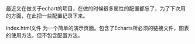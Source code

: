 最近又在做关于echart的项目，在做的时候很多属性的配置都忘了，为了下次用的方面，在此把一些配置记录下来。


index.html文件
为一个简单的演示页面。包含了Echarts所必须的链接文件，图表的使用方法，但不包含配置方法。

<!DOCTYPE html>
<html style="height: 100%">
<head>
    <meta charset="utf-8">
</head>
<body style="height: 100%; margin: 0">
    <!-- 为ECharts准备一个具备大小（宽高）的Dom -->
    <div id="container" style="height: 100%"></div>
<!--所需js文件-->
<script type="text/javascript" src="js/echarts-all-3.js"></script>
<script type="text/javascript" src="js/extension/dataTool.min.js"></script>
<script type="text/javascript" src="js/extension/jquery-2.2.4.js"></script>
<script type="text/javascript" src="js/map/js/china.js"></script>
<script type="text/javascript" src="js/map/js/world.js"></script>
<script type="text/javascript" src="js/api.js"></script>
<script type="text/javascript" src="js/extension/bmap.min.js"></script>
<script type="text/javascript" src="bar.js"></script>    <!--  自定义图表配置option对象，只需要学习这个  -->

<!--代码-->
<script type="text/javascript">
var dom = document.getElementById("container");
var myChart = echarts.init(dom);               /*  使用dom初始化echarts*/
myChart.hideLoading();                           /* 加载缓冲图  */
option={                                         /*  对应需要设置配置  */
    title:title,

};
myChart.showLoading();                          /*  去除加载缓冲图 */
myChart.setOption(option);                      /*  应用配置选项  */
if (option && typeof option === "object") {
    myChart.setOption(option, true);
}

</script>
</body>
</html>


coordinate-geo.js文件
为地理坐标系的配置参数

mytextStyle={
    color:"#333",                //文字颜色
    fontStyle:"normal",         //italic斜体  oblique倾斜
    fontWeight:"normal",        //文字粗细bold   bolder   lighter  100 | 200 | 300 | 400...
    fontFamily:"sans-serif",    //字体系列
    fontSize:18,                 //字体大小
};
mylineStyle={
    color:"#333",               //颜色，'rgb(128, 128, 128)'，'rgba(128, 128, 128, 0.5)'，支持线性渐变，径向渐变，纹理填充
    shadowColor:"red",          //阴影颜色
    shadowOffsetX:0,            //阴影水平方向上的偏移距离。
    shadowOffsetY:0,            //阴影垂直方向上的偏移距离
    shadowBlur:10,              //图形阴影的模糊大小。
    type:"solid",               //坐标轴线线的类型，solid，dashed，dotted
    width:1,                    //坐标轴线线宽
    opacity:1,                  //图形透明度。支持从 0 到 1 的数字，为 0 时不绘制该图形
};
myareaStyle={
    color:['rgba(250,250,250,0.3)','rgba(200,200,200,0.3)'],//分隔区域颜色。分隔区域会按数组中颜色的顺序依次循环设置颜色。默认是一个深浅的间隔色。
    shadowColor:"red",          //阴影颜色
    shadowOffsetX:0,            //阴影水平方向上的偏移距离。
    shadowOffsetY:0,            //阴影垂直方向上的偏移距离
    shadowBlur:10,              //图形阴影的模糊大小。
    opacity:1,                  //图形透明度。支持从 0 到 1 的数字，为 0 时不绘制该图形
};
myitemStyle={
    color:"red",                //颜色
    borderColor:"#000",        //边框颜色
    borderWidth:0,              //柱条的描边宽度，默认不描边。
    borderType:"solid",         //柱条的描边类型，默认为实线，支持 'dashed', 'dotted'。
    barBorderRadius:0,          //柱形边框圆角半径，单位px，支持传入数组分别指定柱形4个圆角半径。
    shadowBlur:10,              //图形阴影的模糊大小。
    shadowColor:"#000",         //阴影颜色
    shadowOffsetX:0,            //阴影水平方向上的偏移距离。
    shadowOffsetY:0,            //阴影垂直方向上的偏移距离。
    opacity:1,                  //图形透明度。支持从 0 到 1 的数字，为 0 时不绘制该图形。
};

geo=[{
    show:true,                                  //是否显示
    map:"china",                                //地图类型。world世界地图，china中国地图
    roam:false,                                 //是否开启鼠标缩放和平移漫游。默认不开启。如果只想要开启缩放或者平移，可以设置成 'scale' 或者 'move'。设置成 true 为都开启
    center:[115.97, 29.71],                     //当前视角的中心点，用经纬度表示
    aspectScale:0.75,                           //这个参数用于 scale 地图的长宽比。
    boundingCoords: [[-180, 90], [180, -90]],  //二维数组，定义定位的左上角以及右下角分别所对应的经纬度
    zoom:1,                                     //当前视角的缩放比例
    scaleLimit:{                                //所属组件的z分层，z值小的图形会被z值大的图形覆盖
        min:1,                                  //最小的缩放值
        max:1,                                  //最大的缩放值
    },
    nameMap:{                                   //自定义地区的名称映射
        'China' : '中国'
    },
    selectedMode: false ,                      //选中模式，表示是否支持多个选中，默认关闭，支持布尔值和字符串，字符串取值可选'single'表示单选，或者'multiple'表示多选。
    label:{                                     //图形上的文本标签，可用于说明图形的一些数据信息，比如值，名称等
        normal:{
            show:false,                          //是否在普通状态下显示标签。
            textStyle:mytextStyle,              //普通状态下的标签文本样式。
        },
        emphasis:{
            show:false,                         //是否在高亮状态下显示标签。
            textStyle:mytextStyle              //高亮状态下的标签文本样式。
        }
    },
    itemStyle:{                                 //地图区域的多边形 图形样式
        normal:myitemStyle,
        emphasis:myitemStyle
    },
    zlevel:0,                                   //所属图形的 zlevel 值。
    z:2,                                        //所属图形的 z 值。
    left:"10%",                                 //组件离容器左侧的距离,百分比字符串或整型数字
    top:60,                                     //组件离容器上侧的距离，百分比字符串或整型数字
    right:"auto",                               //组件离容器右侧的距离,百分比字符串或整型数字
    bottom:"auto",                              //组件离容器下侧的距离,百分比字符串或整型数字
    layoutCenter:['30%', '30%'],                //地图中心在屏幕中的位置
    layoutSize:100,                             //地图的大小,支持相对于屏幕宽高的百分比或者绝对的像素大小。
    regions:[{                                  //在地图中对特定的区域配置样式。
        name: '广东',
        itemStyle: {
            normal: {
                areaColor: 'red',
                color: 'red'
            }
        }
    }],
    silent:false,                               //图形是否不响应和触发鼠标事件，默认为 false，即响应和触发鼠标事件。
}];



coordinate-grid.js文件
为直角坐标系的配置参数

mytextStyle={
    color:"#333",                //文字颜色
    fontStyle:"normal",         //italic斜体  oblique倾斜
    fontWeight:"normal",        //文字粗细bold   bolder   lighter  100 | 200 | 300 | 400...
    fontFamily:"sans-serif",    //字体系列
    fontSize:18,                 //字体大小
};
mylineStyle={
    color:"#333",               //颜色，'rgb(128, 128, 128)'，'rgba(128, 128, 128, 0.5)'，支持线性渐变，径向渐变，纹理填充
    shadowColor:"red",          //阴影颜色
    shadowOffsetX:0,            //阴影水平方向上的偏移距离。
    shadowOffsetY:0,            //阴影垂直方向上的偏移距离
    shadowBlur:10,              //图形阴影的模糊大小。
    type:"solid",               //坐标轴线线的类型，solid，dashed，dotted
    width:1,                    //坐标轴线线宽
    opacity:1,                  //图形透明度。支持从 0 到 1 的数字，为 0 时不绘制该图形
};
myareaStyle={
    color:['rgba(250,250,250,0.3)','rgba(200,200,200,0.3)'],//分隔区域颜色。分隔区域会按数组中颜色的顺序依次循环设置颜色。默认是一个深浅的间隔色。
    shadowColor:"red",          //阴影颜色
    shadowOffsetX:0,            //阴影水平方向上的偏移距离。
    shadowOffsetY:0,            //阴影垂直方向上的偏移距离
    shadowBlur:10,              //图形阴影的模糊大小。
    opacity:1,                  //图形透明度。支持从 0 到 1 的数字，为 0 时不绘制该图形
};


grid=[{
    show:true,                       //是否显示
    zlevel:0,                        //所属图形的Canvas分层，zlevel 大的 Canvas 会放在 zlevel 小的 Canvas 的上面
    z:2,                              //所属组件的z分层，z值小的图形会被z值大的图形覆盖
    left:"10%",                      //组件离容器左侧的距离,百分比字符串或整型数字
    top:60,                          //组件离容器上侧的距离，百分比字符串或整型数字
    right:"auto",                    //组件离容器右侧的距离,百分比字符串或整型数字
    bottom:"auto",                   //组件离容器下侧的距离,百分比字符串或整型数字
    width:"auto",                    //图例宽度
    height:"auto",                   //图例高度
    containLabel: true,               //grid 区域是否包含坐标轴的刻度标签，
    backgroundColor:"transparent", //标题背景色
    borderColor:"#ccc",              //边框颜色
    borderWidth:0,                    //边框线宽
    shadowColor:"red",               //阴影颜色
    shadowOffsetX:0,                 //阴影水平方向上的偏移距离
    shadowOffsetY:0,                 //阴影垂直方向上的偏移距离
    shadowBlur:10,                    //阴影的模糊大小
    tooltip:{                        //坐标系特定的 tooltip 设定
        show:true,                   //是否显示提示框组件，包括提示框浮层和 axisPointer
        trigger:"axis",              //触发类型 none不触发  'item' 数据项图形触发，主要在散点图，饼图等无类目轴的图表中使用。  'axis'  坐标轴触发，主要在柱状图，折线图等会使用类目轴的图表中使用。
        position: ['50%', '50%'],    //提示框浮层的位置，默认不设置时位置会跟随鼠标的位置,[10, 10],回掉函数，inside鼠标所在图形的内部中心位置，top、left、bottom、right鼠标所在图形上侧，左侧，下侧，右侧，
        formatter:"{b0}: {c0}<br />{b1}: {c1}", //提示框浮层内容格式器，支持字符串模板和回调函数两种形式,模板变量有 {a}, {b}，{c}，{d}，{e}，分别表示系列名，数据名，数据值等
        backgroundColor:"transparent",        //标题背景色
        borderColor:"#ccc",         //边框颜色
        borderWidth:0,               //边框线宽
        padding:5,                    //图例内边距，单位px  5  [5, 10]  [5,10,5,10]
        textStyle:mytextStyle,      //文本样式
    },
}];
xAxis=[
    {
        show:true,                //是否显示 x 轴
        gridIndex:0,              //x 轴所在的 grid 的索引，默认位于第一个 grid
        position:"bottom",       //x 轴的位置。"top"，"bottom"，默认 grid 中的第一个 x 轴在 grid 的下方（'bottom'），第二个 x 轴视第一个 x 轴的位置放在另一侧
        offset:0,                 //X 轴相对于默认位置的偏移，在相同的 position 上有多个 X 轴的时候有用
        type:"category",         //坐标轴类型。'value' 数值轴，适用于连续数据。'category' 类目轴，适用于离散的类目数据，为该类型时必须通过 data 设置类目数据。
                                   // 'time' 时间轴，适用于连续的时序数据，与数值轴相比时间轴带有时间的格式化，在刻度计算上也有所不同，例如会根据跨度的范围来决定使用月，星期，日还是小时范围的刻度。'log' 对数轴。适用于对数数据
        name:'时间',               //坐标轴名称
        nameLocation:"end",       //坐标轴名称显示位置。可选：'start','middle','end'
        nameTextStyle:mytextStyle,  //坐标轴名称的文字样式
        nameGap:15,                  //坐标轴名称与轴线之间的距离
        nameRotate:0,                //坐标轴名字旋转，角度值
        inverse:false,              //是否是反向坐标轴
        boundaryGap:true,           //类目轴中 boundaryGap 可以配置为 true 和 false。非类目轴，包括时间，数值，对数轴，boundaryGap是一个两个值的数组，分别表示数据最小值和最大值的延伸范围，可以直接设置数值或者相对的百分比，在设置 min 和 max 后无效['20%', '20%']
        min:null,                    //坐标轴刻度最小值。可以设置成特殊值 'dataMin'，此时取数据在该轴上的最小值作为最小刻度。不设置时会自动计算最小值保证坐标轴刻度的均匀分布。在类目轴中，也可以设置为类目的序数
        max:null,                   //坐标轴刻度最大值。可以设置成特殊值 'dataMax'，此时取数据在该轴上的最大值作为最大刻度。不设置时会自动计算最大值保证坐标轴刻度的均匀分布。在类目轴中，也可以设置为类目的序数
        scale:false,                //只在数值轴中（type: 'value'）有效。是否是脱离 0 值比例。设置成 true 后坐标刻度不会强制包含零刻度。在双数值轴的散点图中比较有用。在设置 min 和 max 之后该配置项无效。
        splitNumber:5,             //坐标轴的分割段数，需要注意的是这个分割段数只是个预估值，最后实际显示的段数会在这个基础上根据分割后坐标轴刻度显示的易读程度作调整
        minInterval:0,             //自动计算的坐标轴最小间隔大小,例如可以设置成1保证坐标轴分割刻度显示成整数。只在数值轴中（type: 'value'）有效。
        logBase:10,                 //对数轴的底数，只在对数轴中（type: 'log'）有效
        silent:false,              //坐标轴是否是静态无法交互
        triggerEvent:false,       //坐标轴的标签是否响应和触发鼠标事件
        axisLine:{                 //坐标 轴线
            show:true,             //是否显示坐标轴轴线
            onZero:true,           //X 轴或者 Y 轴的轴线是否在另一个轴的 0 刻度上，只有在另一个轴为数值轴且包含 0 刻度时有效
            lineStyle:mylineStyle
        },
        axisTick :{                 //坐标轴刻度相关设置
            show:true,              //是否显示坐标轴刻度。
            alignWithLabel:false,  //类目轴中在 boundaryGap 为 true 的时候有效，可以保证刻度线和标签对齐
            interval:auto,          //坐标轴刻度的显示间隔，在类目轴中有效。默认会采用标签不重叠的策略间隔显示标签。可以设置成 0 强制显示所有标签。如果设置为 1，表示『隔一个标签显示一个标签』，如果值为 2，表示隔两个标签显示一个标签，以此类推
            inside:false,           //坐标轴刻度是否朝内，默认朝外。
            length:5,                //坐标轴刻度的长度。
            lineStyle:mylineStyle
        },
        axisLabel:{                 //坐标轴刻度标签的相关设置
            show:true,              //是否显示
            interval:"auto",        //坐标轴刻度标签的显示间隔，在类目轴中有效。默认会采用标签不重叠的策略间隔显示标签。可以设置成 0 强制显示所有标签。如果设置为 1，表示『隔一个标签显示一个标签』，如果值为 2，表示隔两个标签显示一个标签，以此类推
            inside:false,           //刻度标签是否朝内，默认朝外
            rotate:0,               //刻度标签旋转的角度，在类目轴的类目标签显示不下的时候可以通过旋转防止标签之间重叠。旋转的角度从 -90 度到 90 度
            margin:8,               //刻度标签与轴线之间的距离
            formatter: function (value, index) {            //使用函数模板，函数参数分别为刻度数值（类目），刻度的索引
                return value+"kg";
            },
            showMinLabel:null,      //是否显示最小 tick 的 label。可取值 true, false, null。默认自动判定（即如果标签重叠，不会显示最小 tick 的 label）
            showMaxLabel:null,      //是否显示最大 tick 的 label。可取值 true, false, null。默认自动判定（即如果标签重叠，不会显示最大 tick 的 label）
            textStyle:mytextStyle
        },
        splitLine:{                 //坐标轴在 grid 区域中的分隔线。
            show:true,              //是否显示分隔线。默认数值轴显示，类目轴不显示。
            interval:"auto",        //坐标轴分隔线的显示间隔，在类目轴中有效。默认会采用标签不重叠的策略间隔显示标签。可以设置成 0 强制显示所有标签。如果设置为 1，表示『隔一个标签显示一个标签』，可以用数值表示间隔的数据，也可以通过回调函数控制。回调函数格式如下：
            lineStyle:mylineStyle
        },
        splitArea:{                 //坐标轴在 grid 区域中的分隔区域，默认不显示。
            interval:"auto",
            show:false,             //是否显示分隔区域
            areaStyle:myareaStyle
        },
        data : ['周一', '周二', '周三', '周四', '周五', '周六', '周日'],             //类目数据，在类目轴（type: 'category'）中有效。
        zlevel:0,                   //X 轴所有图形的 zlevel 值。
        z:0,                        //X 轴组件的所有图形的z值
    }
];
yAxis=xAxis;                        //y轴配置内容同x轴



coordinate-parallel.js文件
为平行坐标系的配置参数

mytextStyle={
    color:"#333",                //文字颜色
    fontStyle:"normal",         //italic斜体  oblique倾斜
    fontWeight:"normal",        //文字粗细bold   bolder   lighter  100 | 200 | 300 | 400...
    fontFamily:"sans-serif",    //字体系列
    fontSize:18,                 //字体大小
};
mylineStyle={
    color:"#333",               //颜色，'rgb(128, 128, 128)'，'rgba(128, 128, 128, 0.5)'，支持线性渐变，径向渐变，纹理填充
    shadowColor:"red",          //阴影颜色
    shadowOffsetX:0,            //阴影水平方向上的偏移距离。
    shadowOffsetY:0,            //阴影垂直方向上的偏移距离
    shadowBlur:10,              //图形阴影的模糊大小。
    type:"solid",               //坐标轴线线的类型，solid，dashed，dotted
    width:1,                    //坐标轴线线宽
    opacity:1,                  //图形透明度。支持从 0 到 1 的数字，为 0 时不绘制该图形
};
myareaStyle={
    color:['rgba(250,250,250,0.3)','rgba(200,200,200,0.3)'],//分隔区域颜色。分隔区域会按数组中颜色的顺序依次循环设置颜色。默认是一个深浅的间隔色。
    shadowColor:"red",          //阴影颜色
    shadowOffsetX:0,            //阴影水平方向上的偏移距离。
    shadowOffsetY:0,            //阴影垂直方向上的偏移距离
    shadowBlur:10,              //图形阴影的模糊大小。
    opacity:1,                  //图形透明度。支持从 0 到 1 的数字，为 0 时不绘制该图形
};

parallel=[{
    show:true,                        //是否显示
    zlevel:0,                         //所属图形的Canvas分层，zlevel 大的 Canvas 会放在 zlevel 小的 Canvas 的上面
    z:2,                               //所属组件的z分层，z值小的图形会被z值大的图形覆盖
    left:"10%",                       //组件离容器左侧的距离,百分比字符串或整型数字
    top:60,                           //组件离容器上侧的距离，百分比字符串或整型数字
    right:"auto",                     //组件离容器右侧的距离,百分比字符串或整型数字
    bottom:"auto",                    //组件离容器下侧的距离,百分比字符串或整型数字
    width:"auto",                     //图例宽度
    height:"auto",                    //图例高度
    layout: "horizontal",             //布局方式，可选值为：'horizontal'：水平排布各个坐标轴。'vertical'：竖直排布各个坐标轴。
    axisExpandable:false,             //是否允许点击展开折叠 axis。
    axisExpandCenter:null,            //初始时，以哪个轴为中心展开，这里给出轴的 index。没有默认值，需要手动指定。
    axisExpandCount:0,                 //初始时，有多少个轴会处于展开状态。建议根据你的维度个数而手动指定。
    axisExpandWidth:50,                //在展开状态，轴的间距是多少，单位为像素。
    axisExpandTriggerOn:"click",      //'click'：鼠标点击的时候 expand。'mousemove'：鼠标悬浮的时候 expand。
    parallelAxisDefault:{             //配置多个 parallelAxis 时，有些值一样的属性，如果书写多遍则比较繁琐，那么可以放置在 parallel.parallelAxisDefault 里
        type:"category",               //坐标轴类型。'value' 数值轴，适用于连续数据。'category' 类目轴，适用于离散的类目数据，为该类型时必须通过 data 设置类目数据。
                                         // 'time' 时间轴，适用于连续的时序数据，与数值轴相比时间轴带有时间的格式化，在刻度计算上也有所不同，例如会根据跨度的范围来决定使用月，星期，日还是小时范围的刻度。'log' 对数轴。适用于对数数据
        name:'时间',                    //坐标轴名称
        nameLocation:"end",           //坐标轴名称显示位置。可选：'start','middle','end'
        nameTextStyle:mytextStyle,    //坐标轴名称的文字样式
        nameGap:15,                       //坐标轴名称与轴线之间的距离
        nameRotate:0,                     //坐标轴名字旋转，角度值
        inverse:false,                    //是否是反向坐标轴
        boundaryGap:true,                 //类目轴中 boundaryGap 可以配置为 true 和 false。非类目轴，包括时间，数值，对数轴，boundaryGap是一个两个值的数组，分别表示数据最小值和最大值的延伸范围，可以直接设置数值或者相对的百分比，在设置 min 和 max 后无效['20%', '20%']
        min:null,                         //坐标轴刻度最小值。可以设置成特殊值 'dataMin'，此时取数据在该轴上的最小值作为最小刻度。不设置时会自动计算最小值保证坐标轴刻度的均匀分布。在类目轴中，也可以设置为类目的序数
        max:null,                         //坐标轴刻度最大值。可以设置成特殊值 'dataMax'，此时取数据在该轴上的最大值作为最大刻度。不设置时会自动计算最大值保证坐标轴刻度的均匀分布。在类目轴中，也可以设置为类目的序数
        scale:false,                      //只在数值轴中（type: 'value'）有效。是否是脱离 0 值比例。设置成 true 后坐标刻度不会强制包含零刻度。在双数值轴的散点图中比较有用。在设置 min 和 max 之后该配置项无效。
        splitNumber:5,                    //坐标轴的分割段数，需要注意的是这个分割段数只是个预估值，最后实际显示的段数会在这个基础上根据分割后坐标轴刻度显示的易读程度作调整
        minInterval:0,                    //自动计算的坐标轴最小间隔大小,例如可以设置成1保证坐标轴分割刻度显示成整数。只在数值轴中（type: 'value'）有效。
        logBase:10,                       //对数轴的底数，只在对数轴中（type: 'log'）有效
        silent:false,                     //坐标轴是否是静态无法交互
        triggerEvent:false,              //坐标轴的标签是否响应和触发鼠标事件
        axisLine:{                        //坐标 轴线
            show:true,                    //是否显示坐标轴轴线
            onZero:true,                  //X 轴或者 Y 轴的轴线是否在另一个轴的 0 刻度上，只有在另一个轴为数值轴且包含 0 刻度时有效
            lineStyle:mylineStyle
        },
        axisTick :{                       //坐标轴刻度相关设置
            show:true,                    //是否显示坐标轴刻度。
            alignWithLabel:false,         //类目轴中在 boundaryGap 为 true 的时候有效，可以保证刻度线和标签对齐
            interval:auto,                //坐标轴刻度的显示间隔，在类目轴中有效。默认会采用标签不重叠的策略间隔显示标签。可以设置成 0 强制显示所有标签。如果设置为 1，表示『隔一个标签显示一个标签』，如果值为 2，表示隔两个标签显示一个标签，以此类推
            inside:false,                 //坐标轴刻度是否朝内，默认朝外。
            length:5,                     //坐标轴刻度的长度。
            lineStyle:mylineStyle //
        },
        axisLabel:{                     //坐标轴刻度标签的相关设置
            show:true,                  //是否显示
            interval:"auto",           //坐标轴刻度标签的显示间隔，在类目轴中有效。默认会采用标签不重叠的策略间隔显示标签。可以设置成 0 强制显示所有标签。如果设置为 1，表示『隔一个标签显示一个标签』，如果值为 2，表示隔两个标签显示一个标签，以此类推
            inside:false,               //刻度标签是否朝内，默认朝外
            rotate:0,                   //刻度标签旋转的角度，在类目轴的类目标签显示不下的时候可以通过旋转防止标签之间重叠。旋转的角度从 -90 度到 90 度
            margin:8,                   //刻度标签与轴线之间的距离
            formatter: function (value, index) { //使用函数模板，函数参数分别为刻度数值（类目），刻度的索引
                return value+"kg";
            },
            showMinLabel:null,        //是否显示最小 tick 的 label。可取值 true, false, null。默认自动判定（即如果标签重叠，不会显示最小 tick 的 label）
            showMaxLabel:null,        //是否显示最大 tick 的 label。可取值 true, false, null。默认自动判定（即如果标签重叠，不会显示最大 tick 的 label）
            textStyle:mytextStyle
        },
        data : ['周一', '周二', '周三', '周四', '周五', '周六', '周日'],  //类目数据，在类目轴（type: 'category'）中有效。
    },

}];

parallelAxis=[
    {
        dim:0,                         //坐标轴的维度序号。
        parallelIndex:0,              //用于定义『坐标轴』对应到哪个『坐标系』中。
        realtime:true,                //是否坐标轴刷选的时候，实时刷新视图。如果设为 false，则在刷选动作结束时候，才刷新视图。大数据量时，建议设置成 false，从而避免卡顿。
        areaSelectStyle:{             //在坐标轴上可以进行框选，这里是一些框选的设置。
            width:20,                  //框选范围的宽度。
            borderWidth:1,            //选框的边框宽度。
            borderColor:'rgba(160,197,232)',  //选框的边框颜色。
            color: 'rgba(160,197,232)',         //选框的填充色。
            opacity:0.3,              //选框的透明度。
        },
        type:"category",              //坐标轴类型。'value' 数值轴，适用于连续数据。'category' 类目轴，适用于离散的类目数据，为该类型时必须通过 data 设置类目数据。
                                       // 'time' 时间轴，适用于连续的时序数据，与数值轴相比时间轴带有时间的格式化，在刻度计算上也有所不同，例如会根据跨度的范围来决定使用月，星期，日还是小时范围的刻度。'log' 对数轴。适用于对数数据
        name:'时间',                  //坐标轴名称
        nameLocation:"end",           //坐标轴名称显示位置。可选：'start','middle','end'
        nameTextStyle:mytextStyle,    //坐标轴名称的文字样式
        nameGap:15,                     //坐标轴名称与轴线之间的距离
        nameRotate:0,                  //坐标轴名字旋转，角度值
        inverse:false,                //是否是反向坐标轴
        boundaryGap:true,             //类目轴中 boundaryGap 可以配置为 true 和 false。非类目轴，包括时间，数值，对数轴，boundaryGap是一个两个值的数组，分别表示数据最小值和最大值的延伸范围，可以直接设置数值或者相对的百分比，在设置 min 和 max 后无效['20%', '20%']
        min:null,                      //坐标轴刻度最小值。可以设置成特殊值 'dataMin'，此时取数据在该轴上的最小值作为最小刻度。不设置时会自动计算最小值保证坐标轴刻度的均匀分布。在类目轴中，也可以设置为类目的序数
        max:null,                      //坐标轴刻度最大值。可以设置成特殊值 'dataMax'，此时取数据在该轴上的最大值作为最大刻度。不设置时会自动计算最大值保证坐标轴刻度的均匀分布。在类目轴中，也可以设置为类目的序数
        scale:false,                   //只在数值轴中（type: 'value'）有效。是否是脱离 0 值比例。设置成 true 后坐标刻度不会强制包含零刻度。在双数值轴的散点图中比较有用。在设置 min 和 max 之后该配置项无效。
        splitNumber:5,                 //坐标轴的分割段数，需要注意的是这个分割段数只是个预估值，最后实际显示的段数会在这个基础上根据分割后坐标轴刻度显示的易读程度作调整
        minInterval:0,                 //自动计算的坐标轴最小间隔大小,例如可以设置成1保证坐标轴分割刻度显示成整数。只在数值轴中（type: 'value'）有效。
        logBase:10,                    //对数轴的底数，只在对数轴中（type: 'log'）有效
        silent:false,                 //坐标轴是否是静态无法交互
        triggerEvent:false,           //坐标轴的标签是否响应和触发鼠标事件
        axisLine:{                     //坐标 轴线
            show:true,                 //是否显示坐标轴轴线
            onZero:true,               //X 轴或者 Y 轴的轴线是否在另一个轴的 0 刻度上，只有在另一个轴为数值轴且包含 0 刻度时有效
            lineStyle:mylineStyle
        },
        axisTick :{                   //坐标轴刻度相关设置
            show:true,                //是否显示坐标轴刻度。
            alignWithLabel:false,     //类目轴中在 boundaryGap 为 true 的时候有效，可以保证刻度线和标签对齐
            interval:auto,            //坐标轴刻度的显示间隔，在类目轴中有效。默认会采用标签不重叠的策略间隔显示标签。可以设置成 0 强制显示所有标签。如果设置为 1，表示『隔一个标签显示一个标签』，如果值为 2，表示隔两个标签显示一个标签，以此类推
            inside:false,             //坐标轴刻度是否朝内，默认朝外。
            length:5,                 //坐标轴刻度的长度。
            lineStyle:mylineStyle //
        },
        axisLabel:{                   //坐标轴刻度标签的相关设置
            show:true,                //是否显示
            interval:"auto",         //坐标轴刻度标签的显示间隔，在类目轴中有效。默认会采用标签不重叠的策略间隔显示标签。可以设置成 0 强制显示所有标签。如果设置为 1，表示『隔一个标签显示一个标签』，如果值为 2，表示隔两个标签显示一个标签，以此类推
            inside:false,             //刻度标签是否朝内，默认朝外
            rotate:0,                 //刻度标签旋转的角度，在类目轴的类目标签显示不下的时候可以通过旋转防止标签之间重叠。旋转的角度从 -90 度到 90 度
            margin:8,                 //刻度标签与轴线之间的距离
            formatter: function (value, index) { //使用函数模板，函数参数分别为刻度数值（类目），刻度的索引
                return value+"kg";
            },
            showMinLabel:null,        //是否显示最小 tick 的 label。可取值 true, false, null。默认自动判定（即如果标签重叠，不会显示最小 tick 的 label）
            showMaxLabel:null,        //是否显示最大 tick 的 label。可取值 true, false, null。默认自动判定（即如果标签重叠，不会显示最大 tick 的 label）
            textStyle:mytextStyle
        },
        data : ['周一', '周二', '周三', '周四', '周五', '周六', '周日'],  //类目数据，在类目轴（type: 'category'）中有效。
    }
];



coordinate-polar.js文件
为极坐标系的配置参数

mytextStyle={
    color:"#333",                //文字颜色
    fontStyle:"normal",         //italic斜体  oblique倾斜
    fontWeight:"normal",        //文字粗细bold   bolder   lighter  100 | 200 | 300 | 400...
    fontFamily:"sans-serif",    //字体系列
    fontSize:18,                 //字体大小
};
mylineStyle={
    color:"#333",               //颜色，'rgb(128, 128, 128)'，'rgba(128, 128, 128, 0.5)'，支持线性渐变，径向渐变，纹理填充
    shadowColor:"red",          //阴影颜色
    shadowOffsetX:0,            //阴影水平方向上的偏移距离。
    shadowOffsetY:0,            //阴影垂直方向上的偏移距离
    shadowBlur:10,              //图形阴影的模糊大小。
    type:"solid",               //坐标轴线线的类型，solid，dashed，dotted
    width:1,                    //坐标轴线线宽
    opacity:1,                  //图形透明度。支持从 0 到 1 的数字，为 0 时不绘制该图形
};
myareaStyle={
    color:['rgba(250,250,250,0.3)','rgba(200,200,200,0.3)'],//分隔区域颜色。分隔区域会按数组中颜色的顺序依次循环设置颜色。默认是一个深浅的间隔色。
    shadowColor:"red",          //阴影颜色
    shadowOffsetX:0,            //阴影水平方向上的偏移距离。
    shadowOffsetY:0,            //阴影垂直方向上的偏移距离
    shadowBlur:10,              //图形阴影的模糊大小。
    opacity:1,                  //图形透明度。支持从 0 到 1 的数字，为 0 时不绘制该图形
};

polar=[{
    show:true,                                  //是否显示
    zlevel:0,                                   //所属图形的Canvas分层，zlevel 大的 Canvas 会放在 zlevel 小的 Canvas 的上面
    z:2,                                         //所属组件的z分层，z值小的图形会被z值大的图形覆盖
    center:['50%', '50%'],                      //极坐标系的中心（圆心）坐标，像素值或百分比均可。设置成百分比，设置成百分比时第一项是相对于容器宽度，第二项是相对于容器高度
    radius:['20%', '70%'],                      //数组的第一项是内半径，第二项是外半径。支持设置成百分比，相对于容器高宽中较小的一项的一半。
    tooltip:{                                   //坐标系特定的 tooltip 设定
        show:true,                              //是否显示提示框组件，包括提示框浮层和 axisPointer
        trigger:"axis",                         //触发类型 none不触发  'item' 数据项图形触发，主要在散点图，饼图等无类目轴的图表中使用。  'axis'  坐标轴触发，主要在柱状图，折线图等会使用类目轴的图表中使用。
        position: ['50%', '50%'],               //提示框浮层的位置，默认不设置时位置会跟随鼠标的位置,[10, 10],回掉函数，inside鼠标所在图形的内部中心位置，top、left、bottom、right鼠标所在图形上侧，左侧，下侧，右侧，
        formatter:"{b0}: {c0}<br />{b1}: {c1}", //提示框浮层内容格式器，支持字符串模板和回调函数两种形式,模板变量有 {a}, {b}，{c}，{d}，{e}，分别表示系列名，数据名，数据值等
        backgroundColor:"transparent",        //标题背景色
        borderColor:"#ccc",                    //边框颜色
        borderWidth:0,                          //边框线宽
        padding:5,                               //图例内边距，单位px  5  [5, 10]  [5,10,5,10]
        textStyle:mytextStyle,                 //文本样式
    },
}];
radiusAxis=[
    {
        show:true,                     //是否显示 x 轴
        polarIndex :0,                 //x 轴所在的 grid 的索引，默认位于第一个 grid
        type:"category",              //坐标轴类型。'value' 数值轴，适用于连续数据。'category' 类目轴，适用于离散的类目数据，为该类型时必须通过 data 设置类目数据。
                                        // 'time' 时间轴，适用于连续的时序数据，与数值轴相比时间轴带有时间的格式化，在刻度计算上也有所不同，例如会根据跨度的范围来决定使用月，星期，日还是小时范围的刻度。'log' 对数轴。适用于对数数据
        name:'时间',                   //坐标轴名称
        nameLocation:"end",           //坐标轴名称显示位置。可选：'start','middle','end'
        nameTextStyle:mytextStyle,   //坐标轴名称的文字样式
        nameGap:15,                    //坐标轴名称与轴线之间的距离
        nameRotate:0,                  //坐标轴名字旋转，角度值
        inverse:false,                 //是否是反向坐标轴
        boundaryGap:true,             //类目轴中 boundaryGap 可以配置为 true 和 false。非类目轴，包括时间，数值，对数轴，boundaryGap是一个两个值的数组，分别表示数据最小值和最大值的延伸范围，可以直接设置数值或者相对的百分比，在设置 min 和 max 后无效['20%', '20%']
        min:null,                      //坐标轴刻度最小值。可以设置成特殊值 'dataMin'，此时取数据在该轴上的最小值作为最小刻度。不设置时会自动计算最小值保证坐标轴刻度的均匀分布。在类目轴中，也可以设置为类目的序数
        max:null,                       //坐标轴刻度最大值。可以设置成特殊值 'dataMax'，此时取数据在该轴上的最大值作为最大刻度。不设置时会自动计算最大值保证坐标轴刻度的均匀分布。在类目轴中，也可以设置为类目的序数
        scale:false,                    //只在数值轴中（type: 'value'）有效。是否是脱离 0 值比例。设置成 true 后坐标刻度不会强制包含零刻度。在双数值轴的散点图中比较有用。在设置 min 和 max 之后该配置项无效。
        splitNumber:5,                  //坐标轴的分割段数，需要注意的是这个分割段数只是个预估值，最后实际显示的段数会在这个基础上根据分割后坐标轴刻度显示的易读程度作调整
        minInterval:0,                  //自动计算的坐标轴最小间隔大小,例如可以设置成1保证坐标轴分割刻度显示成整数。只在数值轴中（type: 'value'）有效。
        logBase:10,                     //对数轴的底数，只在对数轴中（type: 'log'）有效
        silent:false,                   //坐标轴是否是静态无法交互
        triggerEvent:false,             //坐标轴的标签是否响应和触发鼠标事件
        axisLine:{                      //坐标 轴线
            show:true,                  //是否显示坐标轴轴线
            onZero:true,                //X 轴或者 Y 轴的轴线是否在另一个轴的 0 刻度上，只有在另一个轴为数值轴且包含 0 刻度时有效
            lineStyle:mylineStyle
        },
        axisTick :{                     //坐标轴刻度相关设置
            show:true,                  //是否显示坐标轴刻度。
            alignWithLabel:false,       //类目轴中在 boundaryGap 为 true 的时候有效，可以保证刻度线和标签对齐
            interval:auto,              //坐标轴刻度的显示间隔，在类目轴中有效。默认会采用标签不重叠的策略间隔显示标签。可以设置成 0 强制显示所有标签。如果设置为 1，表示『隔一个标签显示一个标签』，如果值为 2，表示隔两个标签显示一个标签，以此类推
            inside:false,               //坐标轴刻度是否朝内，默认朝外。
            length:5,                   //坐标轴刻度的长度。
            lineStyle:mylineStyle //
        },
        axisLabel:{                     //坐标轴刻度标签的相关设置
            show:true,                  //是否显示
            interval:"auto",            //坐标轴刻度标签的显示间隔，在类目轴中有效。默认会采用标签不重叠的策略间隔显示标签。可以设置成 0 强制显示所有标签。如果设置为 1，表示『隔一个标签显示一个标签』，如果值为 2，表示隔两个标签显示一个标签，以此类推
            inside:false,               //刻度标签是否朝内，默认朝外
            rotate:0,                   //刻度标签旋转的角度，在类目轴的类目标签显示不下的时候可以通过旋转防止标签之间重叠。旋转的角度从 -90 度到 90 度
            margin:8,                   //刻度标签与轴线之间的距离
            formatter: function (value, index) { //使用函数模板，函数参数分别为刻度数值（类目），刻度的索引
                return value+"kg";
            },
            showMinLabel:null,          //是否显示最小 tick 的 label。可取值 true, false, null。默认自动判定（即如果标签重叠，不会显示最小 tick 的 label）
            showMaxLabel:null,          //是否显示最大 tick 的 label。可取值 true, false, null。默认自动判定（即如果标签重叠，不会显示最大 tick 的 label）
            textStyle:mytextStyle
        },
        splitLine:{                     //坐标轴在 grid 区域中的分隔线。
            show:true,                  //是否显示分隔线。默认数值轴显示，类目轴不显示。
            interval:"auto",            //坐标轴分隔线的显示间隔，在类目轴中有效。默认会采用标签不重叠的策略间隔显示标签。可以设置成 0 强制显示所有标签。如果设置为 1，表示『隔一个标签显示一个标签』，可以用数值表示间隔的数据，也可以通过回调函数控制。回调函数格式如下：
            lineStyle:mylineStyle
        },
        splitArea:{                     //坐标轴在 grid 区域中的分隔区域，默认不显示。
            interval:"auto",
            show:false,                 //是否显示分隔区域
            areaStyle:myareaStyle
        },
        data : ['周一', '周二', '周三', '周四', '周五', '周六', '周日'],  //类目数据，在类目轴（type: 'category'）中有效。
        zlevel:0,                       //X 轴所有图形的 zlevel 值。
        z:0,                            //X 轴组件的所有图形的z值
    }
];
angleAxis=[{                            //y轴配置内容同x轴
    polarIndex:0,                       //角度轴所在的极坐标系的索引，默认使用第一个极坐标系
    startAngle:90,                      //起始刻度的角度，默认为 90 度，即圆心的正上方。0 度为圆心的正右方。
    clockwise:true,                     //刻度增长是否按顺时针，默认顺时针。
    type:"category",                    //坐标轴类型。'value' 数值轴，适用于连续数据。'category' 类目轴，适用于离散的类目数据，为该类型时必须通过 data 设置类目数据。
                                          // 'time' 时间轴，适用于连续的时序数据，与数值轴相比时间轴带有时间的格式化，在刻度计算上也有所不同，例如会根据跨度的范围来决定使用月，星期，日还是小时范围的刻度。'log' 对数轴。适用于对数数据
    inverse:false,                      //是否是反向坐标轴
    boundaryGap:true,                   //类目轴中 boundaryGap 可以配置为 true 和 false。非类目轴，包括时间，数值，对数轴，boundaryGap是一个两个值的数组，分别表示数据最小值和最大值的延伸范围，可以直接设置数值或者相对的百分比，在设置 min 和 max 后无效['20%', '20%']
    min:null,                            //坐标轴刻度最小值。可以设置成特殊值 'dataMin'，此时取数据在该轴上的最小值作为最小刻度。不设置时会自动计算最小值保证坐标轴刻度的均匀分布。在类目轴中，也可以设置为类目的序数
    max:null,                           //坐标轴刻度最大值。可以设置成特殊值 'dataMax'，此时取数据在该轴上的最大值作为最大刻度。不设置时会自动计算最大值保证坐标轴刻度的均匀分布。在类目轴中，也可以设置为类目的序数
    scale:false,                        //只在数值轴中（type: 'value'）有效。是否是脱离 0 值比例。设置成 true 后坐标刻度不会强制包含零刻度。在双数值轴的散点图中比较有用。在设置 min 和 max 之后该配置项无效。
    splitNumber:5,                      //坐标轴的分割段数，需要注意的是这个分割段数只是个预估值，最后实际显示的段数会在这个基础上根据分割后坐标轴刻度显示的易读程度作调整
    minInterval:0,                      //自动计算的坐标轴最小间隔大小,例如可以设置成1保证坐标轴分割刻度显示成整数。只在数值轴中（type: 'value'）有效。
    logBase:10,                         //对数轴的底数，只在对数轴中（type: 'log'）有效
    silent:false,                       //坐标轴是否是静态无法交互
    triggerEvent:false,                 //坐标轴的标签是否响应和触发鼠标事件
    axisLine:{                           //坐标 轴线
        show:true,                       //是否显示坐标轴轴线
        onZero:true,                     //X 轴或者 Y 轴的轴线是否在另一个轴的 0 刻度上，只有在另一个轴为数值轴且包含 0 刻度时有效
        lineStyle:mylineStyle
    },
    axisTick :{                         //坐标轴刻度相关设置
        show:true,                      //是否显示坐标轴刻度。
        alignWithLabel:false,           //类目轴中在 boundaryGap 为 true 的时候有效，可以保证刻度线和标签对齐
        interval:auto,                  //坐标轴刻度的显示间隔，在类目轴中有效。默认会采用标签不重叠的策略间隔显示标签。可以设置成 0 强制显示所有标签。如果设置为 1，表示『隔一个标签显示一个标签』，如果值为 2，表示隔两个标签显示一个标签，以此类推
        inside:false,                   //坐标轴刻度是否朝内，默认朝外。
        length:5,                       //坐标轴刻度的长度。
        lineStyle:mylineStyle //
    },
    axisLabel:{                         //坐标轴刻度标签的相关设置
        show:true,                      //是否显示
        interval:"auto",                //坐标轴刻度标签的显示间隔，在类目轴中有效。默认会采用标签不重叠的策略间隔显示标签。可以设置成 0 强制显示所有标签。如果设置为 1，表示『隔一个标签显示一个标签』，如果值为 2，表示隔两个标签显示一个标签，以此类推
        inside:false,                   //刻度标签是否朝内，默认朝外
        rotate:0,                       //刻度标签旋转的角度，在类目轴的类目标签显示不下的时候可以通过旋转防止标签之间重叠。旋转的角度从 -90 度到 90 度
        margin:8,                       //刻度标签与轴线之间的距离
        formatter: function (value, index) { //使用函数模板，函数参数分别为刻度数值（类目），刻度的索引
            return value+"kg";
        },
        showMinLabel:null,          //是否显示最小 tick 的 label。可取值 true, false, null。默认自动判定（即如果标签重叠，不会显示最小 tick 的 label）
        showMaxLabel:null,          //是否显示最大 tick 的 label。可取值 true, false, null。默认自动判定（即如果标签重叠，不会显示最大 tick 的 label）
        textStyle:mytextStyle
    },
    splitLine:{                     //坐标轴在 grid 区域中的分隔线。
        show:true,                  //是否显示分隔线。默认数值轴显示，类目轴不显示。
        interval:"auto",            //坐标轴分隔线的显示间隔，在类目轴中有效。默认会采用标签不重叠的策略间隔显示标签。可以设置成 0 强制显示所有标签。如果设置为 1，表示『隔一个标签显示一个标签』，可以用数值表示间隔的数据，也可以通过回调函数控制。回调函数格式如下：
        lineStyle:mylineStyle
    },
    splitArea:{                     //坐标轴在 grid 区域中的分隔区域，默认不显示。
        interval:"auto",
        show:false,                 //是否显示分隔区域
        areaStyle:myareaStyle
    },
    data : ['周一', '周二', '周三', '周四', '周五', '周六', '周日'],  //类目数据，在类目轴（type: 'category'）中有效。
    zlevel:0,                       //所属图形的 zlevel 值。
    z:0,                            //组件的所属图形的z值
}];



coordinate-radar.js文件
为雷达坐标系的配置参数

mytextStyle={
    color:"#333",                //文字颜色
    fontStyle:"normal",         //italic斜体  oblique倾斜
    fontWeight:"normal",        //文字粗细bold   bolder   lighter  100 | 200 | 300 | 400...
    fontFamily:"sans-serif",    //字体系列
    fontSize:18,                 //字体大小
};
mylineStyle={
    color:"#333",               //颜色，'rgb(128, 128, 128)'，'rgba(128, 128, 128, 0.5)'，支持线性渐变，径向渐变，纹理填充
    shadowColor:"red",          //阴影颜色
    shadowOffsetX:0,            //阴影水平方向上的偏移距离。
    shadowOffsetY:0,            //阴影垂直方向上的偏移距离
    shadowBlur:10,              //图形阴影的模糊大小。
    type:"solid",               //坐标轴线线的类型，solid，dashed，dotted
    width:1,                    //坐标轴线线宽
    opacity:1,                  //图形透明度。支持从 0 到 1 的数字，为 0 时不绘制该图形
};
myareaStyle={
    color:['rgba(250,250,250,0.3)','rgba(200,200,200,0.3)'],//分隔区域颜色。分隔区域会按数组中颜色的顺序依次循环设置颜色。默认是一个深浅的间隔色。
    shadowColor:"red",          //阴影颜色
    shadowOffsetX:0,            //阴影水平方向上的偏移距离。
    shadowOffsetY:0,            //阴影垂直方向上的偏移距离
    shadowBlur:10,              //图形阴影的模糊大小。
    opacity:1,                  //图形透明度。支持从 0 到 1 的数字，为 0 时不绘制该图形
};


radar=[{
    center:['50%', '50%'],      //中心（圆心）坐标，数组的第一项是横坐标，第二项是纵坐标。支持设置成百分比，设置成百分比时第一项是相对于容器宽度，第二项是相对于容器高度。
    radius:"75%",               //数组的第一项是内半径，第二项是外半径。支持设置成百分比，相对于容器高宽中较小的一项的一半。
    startAngle:90,              //起始刻度的角度，默认为 90 度，即圆心的正上方。0 度为圆心的正右方。
    name:{                      //雷达图每个指示器名称的配置项。
        show:true,              //是否显示指示器名称。
        formatter:function (value, indicator) {  //用回调函数，第一个参数是指示器名称，第二个参数是指示器配置项
            return '【' + value + '】';
        },
        textStyle:mytextStyle
    },
    nameGap:15,                 //指示器名称和指示器轴的距离
    splitNumber:5,              //指示器轴的分割段数
    scale:false,                //只在数值轴中（type: 'value'）有效。是否是脱离 0 值比例。设置成 true 后坐标刻度不会强制包含零刻度。在双数值轴的散点图中比较有用。在设置 min 和 max 之后该配置项无效。
    shape:"polygon",            //雷达图绘制类型，支持 'polygon' 和 'circle'。
    silent:false,               //坐标轴是否是静态无法交互
    triggerEvent:false,         //坐标轴的标签是否响应和触发鼠标事件
    axisLine:{                   //坐标 轴线
        show:true,               //是否显示坐标轴轴线
        onZero:true,            //X 轴或者 Y 轴的轴线是否在另一个轴的 0 刻度上，只有在另一个轴为数值轴且包含 0 刻度时有效
        lineStyle:mylineStyle
    },
    axisTick :{                 //坐标轴刻度相关设置
        show:true,              //是否显示坐标轴刻度。
        alignWithLabel:false,   //类目轴中在 boundaryGap 为 true 的时候有效，可以保证刻度线和标签对齐
        interval:auto,          //坐标轴刻度的显示间隔，在类目轴中有效。默认会采用标签不重叠的策略间隔显示标签。可以设置成 0 强制显示所有标签。如果设置为 1，表示『隔一个标签显示一个标签』，如果值为 2，表示隔两个标签显示一个标签，以此类推
        inside:false,           //坐标轴刻度是否朝内，默认朝外。
        length:5,               //坐标轴刻度的长度。
        lineStyle:mylineStyle //
    },
    axisLabel:{                 //坐标轴刻度标签的相关设置
        show:true,              //是否显示
        interval:"auto",        //坐标轴刻度标签的显示间隔，在类目轴中有效。默认会采用标签不重叠的策略间隔显示标签。可以设置成 0 强制显示所有标签。如果设置为 1，表示『隔一个标签显示一个标签』，如果值为 2，表示隔两个标签显示一个标签，以此类推
        inside:false,           //刻度标签是否朝内，默认朝外
        rotate:0,               //刻度标签旋转的角度，在类目轴的类目标签显示不下的时候可以通过旋转防止标签之间重叠。旋转的角度从 -90 度到 90 度
        margin:8,               //刻度标签与轴线之间的距离
        formatter: function (value, index) { //使用函数模板，函数参数分别为刻度数值（类目），刻度的索引
            return value+"kg";
        },
        showMinLabel:null,      //是否显示最小 tick 的 label。可取值 true, false, null。默认自动判定（即如果标签重叠，不会显示最小 tick 的 label）
        showMaxLabel:null,      //是否显示最大 tick 的 label。可取值 true, false, null。默认自动判定（即如果标签重叠，不会显示最大 tick 的 label）
        textStyle:mytextStyle
    },
    splitLine:{                 //坐标轴在 grid 区域中的分隔线。
        show:true,               //是否显示分隔线。默认数值轴显示，类目轴不显示。
        interval:"auto",        //坐标轴分隔线的显示间隔，在类目轴中有效。默认会采用标签不重叠的策略间隔显示标签。可以设置成 0 强制显示所有标签。如果设置为 1，表示『隔一个标签显示一个标签』，可以用数值表示间隔的数据，也可以通过回调函数控制。回调函数格式如下：
        lineStyle:mylineStyle
    },
    splitArea:{                 //坐标轴在 grid 区域中的分隔区域，默认不显示。
        interval:"auto",
        show:false,             //是否显示分隔区域
        areaStyle:myareaStyle
    },
    indicator: [                //雷达图的指示器，用来指定雷达图中的多个变量（维度）
        { name: '销售（sales）', max: 6500},
        { name: '管理（Administration）', max: 16000},
        { name: '信息技术（Information Techology）', max: 30000},
        { name: '客服（Customer Support）', max: 38000},
        { name: '研发（Development）', max: 52000},
        { name: '市场（Marketing）', max: 25000}
    ],
    zlevel:0,                   //所属图形的 zlevel 值。
    z:0,                        //组件的所属图形的z值
}];



index.js文件
为图表颜色、背景、标题、提示框、工具框、图例、缩放设置、视觉映射等内容

/*chart       是指一个完整的图表，如折线图，饼图等“基本”图表类型或由基本图表组合而成的“混搭”图表，可能包括坐标轴、图例等
 axis        直角坐标系中的一个坐标轴，坐标轴可分为类目轴和数值轴
 xAxis       直角坐标系中的横轴，通常并默认为类目轴
 yAxis       直角坐标系中的纵轴，通常并默认为数值轴
 grid        直角坐标系中除坐标轴外的绘图网格
 legend      图例，表述数据和图形的关联
 dataRange   值域选择，常用于展现地域数据时选择值域范围
 dataZoom    数据区域缩放，常用于展现大数据时选择可视范围
 toolbox     辅助工具箱，辅助功能，如添加标线，框选缩放等
 tooltip     气泡提示框，常用于展现更详细的数据
 timeline    时间轴，常用于展现同一组数据在时间维度上的多份数据
 series      数据系列，一个图表可能包含多个系列，每一个系列可能包含多个数据


 line        折线图，堆积折线图，区域图，堆积区域图。
 bar         柱形图（纵向），堆积柱形图，条形图（横向），堆积条形图。
 scatter     散点图，气泡图。散点图至少需要横纵两个数据，更高维度数据加入时可以映射为颜色或大小，当映射到大小时则为气泡图
 k           K线图，蜡烛图。常用于展现股票交易数据。
 pie         饼图，圆环图。饼图支持两种（半径、面积）南丁格尔玫瑰图模式。
 radar       雷达图，填充雷达图。高维度数据展现的常用图表。
 chord       和弦图。常用于展现关系数据，外层为圆环图，可体现数据占比关系，内层为各个扇形间相互连接的弦，可体现关系数据
 force       力导布局图。常用于展现复杂关系网络聚类布局。
 map         地图。内置世界地图、中国及中国34个省市自治区地图数据、可通过标准GeoJson扩展地图类型。支持svg扩展类地图应用，如室内地图、运动场、物件构造等。*/
color=['#c23531','#2f4554', '#61a0a8', '#d48265', '#91c7ae','#749f83',  '#ca8622', '#bda29a','#6e7074', '#546570', '#c4ccd3'];//调色盘颜色列表。如果系列没有设置颜色，则会依次循环从该列表中取颜色作为系列颜色
backgroundColor="#000000";   //背景色，默认无背景。 'rgb(128, 128, 128)'， 'rgba(128, 128, 128, 0.5)'，除了纯色之外颜色也支持渐变色和纹理填充
mytextStyle={
    color:"#333",                           //文字颜色
    fontStyle:"normal",                     //italic斜体  oblique倾斜
    fontWeight:"normal",                    //文字粗细bold   bolder   lighter  100 | 200 | 300 | 400...
    fontFamily:"sans-serif",                //字体系列
    fontSize:18,                              //字体大小
};

title={
    show:true,                                 //是否显示
    text:"大标题",                             //大标题
    subtext:"小标题",                          //小标题
    sublink:"http://www.baidu.com",          //小标题链接
    target:"blank",                            //'self' 当前窗口打开，'blank' 新窗口打开
    subtarget:"blank",                        //小标题打开链接的窗口
    textAlign:"center",                       //文本水平对齐
    textBaseline:"top",                       //文本垂直对齐
    textStyle:mytextStyle,                     //标题样式
    subtextStyle:mytextStyle,                 //小标题样式
    padding:5,                                  //标题内边距 5  [5, 10]  [5,10,5,10]
    itemGap:10,                                 //大小标题间距
    zlevel:0,                                   //所属图形的Canvas分层，zlevel 大的 Canvas 会放在 zlevel 小的 Canvas 的上面
    z:2,                                         //所属组件的z分层，z值小的图形会被z值大的图形覆盖
    left:"center",                              //组件离容器左侧的距离,'left', 'center', 'right','20%'
    top:"top",                                   //组件离容器上侧的距离,'top', 'middle', 'bottom','20%'
    right:"auto",                               //组件离容器右侧的距离,'20%'
    bottom:"auto",                              //组件离容器下侧的距离,'20%'
    backgroundColor:"transparent",            //标题背景色
    borderColor:"#ccc",                         //边框颜色
    borderWidth:0,                               //边框线宽
    shadowColor:"red",                          //阴影颜色
    shadowOffsetX:0,                            //阴影水平方向上的偏移距离
    shadowOffsetY:0,                            //阴影垂直方向上的偏移距离
    shadowBlur:10,                               //阴影的模糊大小
};

tooltip ={                                      //提示框组件
    trigger: 'item',                            //触发类型,'item'数据项图形触发，主要在散点图，饼图等无类目轴的图表中使用。 'axis'坐标轴触发，主要在柱状图，折线图等会使用类目轴的图表中使用。
    triggerOn:"mousemove",                      //提示框触发的条件,'mousemove'鼠标移动时触发。'click'鼠标点击时触发。'mousemove|click'同时鼠标移动和点击时触发。'none'不在 'mousemove' 或 'click' 时触发
    showContent:true,                           //是否显示提示框浮层
    alwaysShowContent:true,                     //是否永远显示提示框内容
    showDelay:0,                                  //浮层显示的延迟，单位为 ms
    hideDelay:100,                                //浮层隐藏的延迟，单位为 ms
    enterable:false,                             //鼠标是否可进入提示框浮层中
    confine:false,                               //是否将 tooltip 框限制在图表的区域内
    transitionDuration:0.4,                      //提示框浮层的移动动画过渡时间，单位是 s,设置为 0 的时候会紧跟着鼠标移动
    position:['50%', '50%'],                    //提示框浮层的位置，默认不设置时位置会跟随鼠标的位置,[10, 10],回掉函数，inside鼠标所在图形的内部中心位置，top、left、bottom、right鼠标所在图形上侧，左侧，下侧，右侧，
    formatter:"{b0}: {c0}<br />{b1}: {c1}",     //提示框浮层内容格式器，支持字符串模板和回调函数两种形式,模板变量有 {a}, {b}，{c}，{d}，{e}，分别表示系列名，数据名，数据值等
    backgroundColor:"transparent",            //标题背景色
    borderColor:"#ccc",                        //边框颜色
    borderWidth:0,                              //边框线宽
    padding:5,                                  //图例内边距，单位px  5  [5, 10]  [5,10,5,10]
    textStyle:mytextStyle,                     //文本样式
};

toolbox={
    show : true,                                 //是否显示工具栏组件
    orient:"horizontal",                        //工具栏 icon 的布局朝向'horizontal' 'vertical'
    itemSize:15,                                 //工具栏 icon 的大小
    itemGap:10,                                  //工具栏 icon 每项之间的间隔
    showTitle:true,                             //是否在鼠标 hover 的时候显示每个工具 icon 的标题
    feature : {
        mark : {                                 // '辅助线开关'
            show: true
        },
        dataView : {                            //数据视图工具，可以展现当前图表所用的数据，编辑后可以动态更新
            show: true,                         //是否显示该工具。
            title:"数据视图",
            readOnly: false,                    //是否不可编辑（只读）
            lang: ['数据视图', '关闭', '刷新'],  //数据视图上有三个话术，默认是['数据视图', '关闭', '刷新']
            backgroundColor:"#fff",             //数据视图浮层背景色。
            textareaColor:"#fff",               //数据视图浮层文本输入区背景色
            textareaBorderColor:"#333",         //数据视图浮层文本输入区边框颜色
            textColor:"#000",                    //文本颜色。
            buttonColor:"#c23531",              //按钮颜色。
            buttonTextColor:"#fff",             //按钮文本颜色。
        },
        magicType: {                            //动态类型切换
            show: true,
            title:"切换",                       //各个类型的标题文本，可以分别配置。
            type: ['line', 'bar'],              //启用的动态类型，包括'line'（切换为折线图）, 'bar'（切换为柱状图）, 'stack'（切换为堆叠模式）, 'tiled'（切换为平铺模式）
        },
        restore : {                             //配置项还原。
            show: true,                         //是否显示该工具。
            title:"还原",
        },
        saveAsImage : {                         //保存为图片。
            show: true,                         //是否显示该工具。
            type:"png",                         //保存的图片格式。支持 'png' 和 'jpeg'。
            name:"pic1",                        //保存的文件名称，默认使用 title.text 作为名称
            backgroundColor:"#ffffff",        //保存的图片背景色，默认使用 backgroundColor，如果backgroundColor不存在的话会取白色
            title:"保存为图片",
            pixelRatio:1                        //保存图片的分辨率比例，默认跟容器相同大小，如果需要保存更高分辨率的，可以设置为大于 1 的值，例如 2
        },
        dataZoom :{                             //数据区域缩放。目前只支持直角坐标系的缩放
            show: true,                         //是否显示该工具。
            title:"缩放",                       //缩放和还原的标题文本
            xAxisIndex:0,                       //指定哪些 xAxis 被控制。如果缺省则控制所有的x轴。如果设置为 false 则不控制任何x轴。如果设置成 3 则控制 axisIndex 为 3 的x轴。如果设置为 [0, 3] 则控制 axisIndex 为 0 和 3 的x轴
            yAxisIndex:false,                   //指定哪些 yAxis 被控制。如果缺省则控制所有的y轴。如果设置为 false 则不控制任何y轴。如果设置成 3 则控制 axisIndex 为 3 的y轴。如果设置为 [0, 3] 则控制 axisIndex 为 0 和 3 的y轴
        },
    },
    zlevel:0,                                   //所属图形的Canvas分层，zlevel 大的 Canvas 会放在 zlevel 小的 Canvas 的上面
    z:2,                                         //所属组件的z分层，z值小的图形会被z值大的图形覆盖
    left:"center",                              //组件离容器左侧的距离,'left', 'center', 'right','20%'
    top:"top",                                   //组件离容器上侧的距离,'top', 'middle', 'bottom','20%'
    right:"auto",                               //组件离容器右侧的距离,'20%'
    bottom:"auto",                              //组件离容器下侧的距离,'20%'
    width:"auto",                               //图例宽度
    height:"auto",                              //图例高度
};



legend={
    show:true,                                  //是否显示
    zlevel:0,                                   //所属图形的Canvas分层，zlevel 大的 Canvas 会放在 zlevel 小的 Canvas 的上面
    z:2,                                         //所属组件的z分层，z值小的图形会被z值大的图形覆盖
    left:"center",                              //组件离容器左侧的距离,'left', 'center', 'right','20%'
    top:"top",                                   //组件离容器上侧的距离,'top', 'middle', 'bottom','20%'
    right:"auto",                               //组件离容器右侧的距离,'20%'
    bottom:"auto",                              //组件离容器下侧的距离,'20%'
    width:"auto",                               //图例宽度
    height:"auto",                              //图例高度
    orient:"horizontal",                        //图例排列方向
    align:"auto",                               //图例标记和文本的对齐,left,right
    padding:5,                                   //图例内边距，单位px  5  [5, 10]  [5,10,5,10]
    itemGap:10,                                  //图例每项之间的间隔
    itemWidth:25,                               //图例标记的图形宽度
    itemHeight:14,                              //图例标记的图形高度
    formatter:function (name) {                 //用来格式化图例文本，支持字符串模板和回调函数两种形式。模板变量为图例名称 {name}
        return 'Legend ' + name;
    },
    selectedMode:"single",                    //图例选择的模式,true开启,false关闭,single单选,multiple多选
    inactiveColor:"#ccc",                     //图例关闭时的颜色
    textStyle:mytextStyle,                    //文本样式
    data:['类别1', '类别2', '类别3'],          //series中根据名称区分
    backgroundColor:"transparent",            //标题背景色
    borderColor:"#ccc",                         //边框颜色
    borderWidth:0,                               //边框线宽
    shadowColor:"red",                          //阴影颜色
    shadowOffsetX:0,                            //阴影水平方向上的偏移距离
    shadowOffsetY:0,                            //阴影垂直方向上的偏移距离
    shadowBlur:10,                               //阴影的模糊大小
};

dataZoom=[                                      //区域缩放
    {
        id: 'dataZoomX',
        show:true,                              //是否显示 组件。如果设置为 false，不会显示，但是数据过滤的功能还存在。
        backgroundColor:"rgba(47,69,84,0)",  //组件的背景颜色
        type: 'slider',                         //slider表示有滑动块的，inside表示内置的
        dataBackground:{                        //数据阴影的样式。
            lineStyle:mylineStyle,              //阴影的线条样式
            areaStyle:myareaStyle,              //阴影的填充样式
        },
        fillerColor:"rgba(167,183,204,0.4)",  //选中范围的填充颜色。
        borderColor:"#ddd",                     //边框颜色。
        filterMode: 'filter',                   //'filter'：当前数据窗口外的数据，被 过滤掉。即 会 影响其他轴的数据范围。每个数据项，只要有一个维度在数据窗口外，整个数据项就会被过滤掉。
                                                  //'weakFilter'：当前数据窗口外的数据，被 过滤掉。即 会 影响其他轴的数据范围。每个数据项，只有当全部维度都在数据窗口同侧外部，整个数据项才会被过滤掉。
                                                  //'empty'：当前数据窗口外的数据，被 设置为空。即 不会 影响其他轴的数据范围。
                                                  //'none': 不过滤数据，只改变数轴范围。
        xAxisIndex:0,                            //设置 dataZoom-inside 组件控制的 x轴,可以用数组表示多个轴
        yAxisIndex:[0,2],                        //设置 dataZoom-inside 组件控制的 y轴,可以用数组表示多个轴
        radiusAxisIndex:3,                       //设置 dataZoom-inside 组件控制的 radius 轴,可以用数组表示多个轴
        angleAxisIndex:[0,2],                    //设置 dataZoom-inside 组件控制的 angle 轴,可以用数组表示多个轴
        start: 30,                                //数据窗口范围的起始百分比,表示30%
        end: 70,                                  //数据窗口范围的结束百分比,表示70%
        startValue:10,                           //数据窗口范围的起始数值
        endValue:100,                            //数据窗口范围的结束数值。
        orient:"horizontal",                    //布局方式是横还是竖。不仅是布局方式，对于直角坐标系而言，也决定了，缺省情况控制横向数轴还是纵向数轴。'horizontal'：水平。'vertical'：竖直。
        zoomLock:false,                          //是否锁定选择区域（或叫做数据窗口）的大小。如果设置为 true 则锁定选择区域的大小，也就是说，只能平移，不能缩放。
        throttle:100,                             //设置触发视图刷新的频率。单位为毫秒（ms）。
        zoomOnMouseWheel:true,                  //如何触发缩放。可选值为：true：表示不按任何功能键，鼠标滚轮能触发缩放。false：表示鼠标滚轮不能触发缩放。'shift'：表示按住 shift 和鼠标滚轮能触发缩放。'ctrl'：表示按住 ctrl 和鼠标滚轮能触发缩放。'alt'：表示按住 alt 和鼠标滚轮能触发缩放。
        moveOnMouseMove:true,                   //如何触发数据窗口平移。true：表示不按任何功能键，鼠标移动能触发数据窗口平移。false：表示鼠标滚轮不能触发缩放。'shift'：表示按住 shift 和鼠标移动能触发数据窗口平移。'ctrl'：表示按住 ctrl 和鼠标移动能触发数据窗口平移。'alt'：表示按住 alt 和鼠标移动能触发数据窗口平移。
        left:"center",                           //组件离容器左侧的距离,'left', 'center', 'right','20%'
        top:"top",                                //组件离容器上侧的距离,'top', 'middle', 'bottom','20%'
        right:"auto",                             //组件离容器右侧的距离,'20%'
        bottom:"auto",                            //组件离容器下侧的距离,'20%'

    },
    {
        id: 'dataZoomY',
        type: 'inside',
        filterMode: 'empty',
        disabled:false,                         //是否停止组件的功能。
        xAxisIndex:0,                           //设置 dataZoom-inside 组件控制的 x轴,可以用数组表示多个轴
        yAxisIndex:[0,2],                       //设置 dataZoom-inside 组件控制的 y轴,可以用数组表示多个轴
        radiusAxisIndex:3,                      //设置 dataZoom-inside 组件控制的 radius 轴,可以用数组表示多个轴
        angleAxisIndex:[0,2],                   //设置 dataZoom-inside 组件控制的 angle 轴,可以用数组表示多个轴
        start: 30,                               //数据窗口范围的起始百分比,表示30%
        end: 70,                                  //数据窗口范围的结束百分比,表示70%
        startValue:10,                           //数据窗口范围的起始数值
        endValue:100,                            //数据窗口范围的结束数值。
        orient:"horizontal",                    //布局方式是横还是竖。不仅是布局方式，对于直角坐标系而言，也决定了，缺省情况控制横向数轴还是纵向数轴。'horizontal'：水平。'vertical'：竖直。
        zoomLock:false,                          //是否锁定选择区域（或叫做数据窗口）的大小。如果设置为 true 则锁定选择区域的大小，也就是说，只能平移，不能缩放。
        throttle:100,                             //设置触发视图刷新的频率。单位为毫秒（ms）。
        zoomOnMouseWheel:true,                   //如何触发缩放。可选值为：true：表示不按任何功能键，鼠标滚轮能触发缩放。false：表示鼠标滚轮不能触发缩放。'shift'：表示按住 shift 和鼠标滚轮能触发缩放。'ctrl'：表示按住 ctrl 和鼠标滚轮能触发缩放。'alt'：表示按住 alt 和鼠标滚轮能触发缩放。
        moveOnMouseMove:true,                    //如何触发数据窗口平移。true：表示不按任何功能键，鼠标移动能触发数据窗口平移。false：表示鼠标滚轮不能触发缩放。'shift'：表示按住 shift 和鼠标移动能触发数据窗口平移。'ctrl'：表示按住 ctrl 和鼠标移动能触发数据窗口平移。'alt'：表示按住 alt 和鼠标移动能触发数据窗口平移。
    }
];

visualMap=[                                     //视觉映射组件，用于进行『视觉编码』，也就是将数据映射到视觉元素。视觉元素可以是：symbol: 图元的图形类别。symbolSize: 图元的大小。color: 图元的颜色。
                                                 // colorAlpha: 图元的颜色的透明度。opacity: 图元以及其附属物（如文字标签）的透明度。colorLightness: 颜色的明暗度。colorSaturation: 颜色的饱和度。colorHue: 颜色的色调。
    {
        show:true,                              //是否显示 visualMap-continuous 组件。如果设置为 false，不会显示，但是数据映射的功能还存在
        type: 'continuous',                     // 定义为连续型 viusalMap
        min:10,                                  //指定 visualMapContinuous 组件的允许的最小值
        max:100,                                 //指定 visualMapContinuous 组件的允许的最大值
        range:[15, 40],                          //指定手柄对应数值的位置。range 应在 min max 范围内
        calculable:true,                        //是否显示拖拽用的手柄（手柄能拖拽调整选中范围）
        realtime:true,                          //拖拽时，是否实时更新
        inverse:false,                          //是否反转 visualMap 组件
        precision:0,                            //数据展示的小数精度，默认为0，无小数点
        itemWidth:20,                           //图形的宽度，即长条的宽度。
        itemHeight:140,                         //图形的高度，即长条的高度。
        align:"auto",                           //指定组件中手柄和文字的摆放位置.可选值为：'auto' 自动决定。'left' 手柄和label在右。'right' 手柄和label在左。'top' 手柄和label在下。'bottom' 手柄和label在上。
        text:['High', 'Low'],                   //两端的文本
        textGap:10,                              //两端文字主体之间的距离，单位为px
        dimension:2,                            //指定用数据的『哪个维度』，映射到视觉元素上。『数据』即 series.data。 可以把 series.data 理解成一个二维数组,其中每个列是一个维度,默认取 data 中最后一个维度
        seriesIndex:1,                          //指定取哪个系列的数据，即哪个系列的 series.data,默认取所有系列
        hoverLink:true,                         //鼠标悬浮到 visualMap 组件上时，鼠标位置对应的数值 在 图表中对应的图形元素，会高亮
        inRange:{                               //定义 在选中范围中 的视觉元素
            color: ['#121122', 'rgba(3,4,5,0.4)', 'red'],
            symbolSize: [30, 100]
        },
        outOfRange:{  //定义 在选中范围外 的视觉元素。
            color: ['#121122', 'rgba(3,4,5,0.4)', 'red'],
            symbolSize: [30, 100]
        },
        zlevel:0,                                   //所属图形的Canvas分层，zlevel 大的 Canvas 会放在 zlevel 小的 Canvas 的上面
        z:2,                                         //所属组件的z分层，z值小的图形会被z值大的图形覆盖
        left:"center",                              //组件离容器左侧的距离,'left', 'center', 'right','20%'
        top:"top",                                   //组件离容器上侧的距离,'top', 'middle', 'bottom','20%'
        right:"auto",                               //组件离容器右侧的距离,'20%'
        bottom:"auto",                              //组件离容器下侧的距离,'20%'
        orient:"vertical",                         //图例排列方向
        padding:5,                                   //图例内边距，单位px  5  [5, 10]  [5,10,5,10]
        backgroundColor:"transparent",            //标题背景色
        borderColor:"#ccc",                         //边框颜色
        borderWidth:0,                               //边框线宽
        textStyle:mytextStyle,                      //文本样式
        formatter: function (value) {                 //标签的格式化工具。
            return 'aaaa' + value;                    // 范围标签显示内容。
        }
    },
    {
        show:true,                          //是否显示 visualMap-continuous 组件。如果设置为 false，不会显示，但是数据映射的功能还存在
        type: 'piecewise',                  // 定义为分段型 visualMap
        splitNumber:5,                      //对于连续型数据，自动平均切分成几段。默认为5段
        pieces: [                           //自定义『分段式视觉映射组件（visualMapPiecewise）』的每一段的范围，以及每一段的文字，以及每一段的特别的样式
            {min: 1500},                     // 不指定 max，表示 max 为无限大（Infinity）。
            {min: 900, max: 1500},
            {min: 310, max: 1000},
            {min: 200, max: 300},
            {min: 10, max: 200, label: '10 到 200（自定义label）'},
            {value: 123, label: '123（自定义特殊颜色）', color: 'grey'}, // 表示 value 等于 123 的情况。
            {max: 5}                        // 不指定 min，表示 min 为无限大（-Infinity）。
        ],
        categories:['严重污染', '重度污染', '中度污染', '轻度污染', '良', '优'],  //用于表示离散型数据（或可以称为类别型数据、枚举型数据）的全集
        min:10,                             //指定 visualMapContinuous 组件的允许的最小值
        max:100,                             //指定 visualMapContinuous 组件的允许的最大值
        minOpen:true,                       //界面上会额外多出一个『< min』的选块
        maxOpen:true,                       //界面上会额外多出一个『> max』的选块。
        selectedMode:"multiple",           //选择模式，可以是：'multiple'（多选）。'single'（单选）。
        inverse:false,                      //是否反转 visualMap 组件
        precision:0,                        //数据展示的小数精度，默认为0，无小数点
        itemWidth:20,                       //图形的宽度，即长条的宽度。
        itemHeight:140,                     //图形的高度，即长条的高度。
        align:"auto",                       //指定组件中手柄和文字的摆放位置.可选值为：'auto' 自动决定。'left' 手柄和label在右。'right' 手柄和label在左。'top' 手柄和label在下。'bottom' 手柄和label在上。
        text:['High', 'Low'],               //两端的文本
        textGap:10,                          //两端文字主体之间的距离，单位为px
        showLabel:true,                     //是否显示每项的文本标签
        itemGap:10,                          //每两个图元之间的间隔距离，单位为px
        itemSymbol:"roundRect",             //默认的图形。可选值为： 'circle', 'rect', 'roundRect', 'triangle', 'diamond', 'pin', 'arrow'
        dimension:2,                          //指定用数据的『哪个维度』，映射到视觉元素上。『数据』即 series.data。 可以把 series.data 理解成一个二维数组,其中每个列是一个维度,默认取 data 中最后一个维度
        seriesIndex:1,                        //指定取哪个系列的数据，即哪个系列的 series.data,默认取所有系列
        hoverLink:true,                      //鼠标悬浮到 visualMap 组件上时，鼠标位置对应的数值 在 图表中对应的图形元素，会高亮
        inRange:{                             //定义 在选中范围中 的视觉元素
            color: ['#121122', 'rgba(3,4,5,0.4)', 'red'],
            symbolSize: [30, 100]
        },
        outOfRange:{                            //定义 在选中范围外 的视觉元素。
            color: ['#121122', 'rgba(3,4,5,0.4)', 'red'],
            symbolSize: [30, 100]
        },
        zlevel:0,                                   //所属图形的Canvas分层，zlevel 大的 Canvas 会放在 zlevel 小的 Canvas 的上面
        z:2,                                         //所属组件的z分层，z值小的图形会被z值大的图形覆盖
        left:"center",                              //组件离容器左侧的距离,'left', 'center', 'right','20%'
        top:"top",                                   //组件离容器上侧的距离,'top', 'middle', 'bottom','20%'
        right:"auto",                               //组件离容器右侧的距离,'20%'
        bottom:"auto",                              //组件离容器下侧的距离,'20%'
        orient:"vertical",                        //图例排列方向
        padding:5,                                   //图例内边距，单位px  5  [5, 10]  [5,10,5,10]
        backgroundColor:"transparent",            //标题背景色
        borderColor:"#ccc",                         //边框颜色
        borderWidth:0,                               //边框线宽
        textStyle:mytextStyle,                      //文本样式
        formatter: function (value) {                //标签的格式化工具。
            return 'aaaa' + value;                   // 范围标签显示内容。
        }
    }
];




series-bar.js文件
为柱形图的参数配置

mytextStyle={
    color:"#333",               //文字颜色
    fontStyle:"normal",         //italic斜体  oblique倾斜
    fontWeight:"normal",        //文字粗细bold   bolder   lighter  100 | 200 | 300 | 400...
    fontFamily:"sans-serif",    //字体系列
    fontSize:18,                  //字体大小
};
mylineStyle={
    color:"#333",               //颜色，'rgb(128, 128, 128)'，'rgba(128, 128, 128, 0.5)'，支持线性渐变，径向渐变，纹理填充
    shadowColor:"red",          //阴影颜色
    shadowOffsetX:0,            //阴影水平方向上的偏移距离。
    shadowOffsetY:0,            //阴影垂直方向上的偏移距离
    shadowBlur:10,              //图形阴影的模糊大小。
    type:"solid",               //坐标轴线线的类型，solid，dashed，dotted
    width:1,                    //坐标轴线线宽
    opacity:1,                  //图形透明度。支持从 0 到 1 的数字，为 0 时不绘制该图形
};
myareaStyle={
    color:['rgba(250,250,250,0.3)','rgba(200,200,200,0.3)'],//分隔区域颜色。分隔区域会按数组中颜色的顺序依次循环设置颜色。默认是一个深浅的间隔色。
    shadowColor:"red",          //阴影颜色
    shadowOffsetX:0,            //阴影水平方向上的偏移距离。
    shadowOffsetY:0,            //阴影垂直方向上的偏移距离
    shadowBlur:10,              //图形阴影的模糊大小。
    opacity:1,                  //图形透明度。支持从 0 到 1 的数字，为 0 时不绘制该图形
};
myitemStyle={
    color:"red",                 //颜色
    borderColor:"#000",         //边框颜色
    borderWidth:0,              //柱条的描边宽度，默认不描边。
    borderType:"solid",         //柱条的描边类型，默认为实线，支持 'dashed', 'dotted'。
    barBorderRadius:0,          //柱形边框圆角半径，单位px，支持传入数组分别指定柱形4个圆角半径。
    shadowBlur:10,              //图形阴影的模糊大小。
    shadowColor:"#000",         //阴影颜色
    shadowOffsetX:0,            //阴影水平方向上的偏移距离。
    shadowOffsetY:0,            //阴影垂直方向上的偏移距离。
    opacity:1,                  //图形透明度。支持从 0 到 1 的数字，为 0 时不绘制该图形。
};
mylabel={
    show:false,                  //是否显示标签。
    position:"inside",          //标签的位置。// 绝对的像素值[10, 10],// 相对的百分比['50%', '50%'].'top','left','right','bottom','inside','insideLeft','insideRight','insideTop','insideBottom','insideTopLeft','insideBottomLeft','insideTopRight','insideBottomRight'
    offset:[30, 40],             //是否对文字进行偏移。默认不偏移。例如：[30, 40] 表示文字在横向上偏移 30，纵向上偏移 40。
    formatter:'{b}: {c}',       //标签内容格式器。模板变量有 {a}、{b}、{c}，分别表示系列名，数据名，数据值。
    textStyle:mytextStyle
};
mypoint={
    symbol:"pin",               //图形 'circle', 'rect', 'roundRect', 'triangle', 'diamond', 'pin', 'arrow'
    symbolSize:50,              //标记的大小，可以设置成诸如 10 这样单一的数字，也可以用数组分开表示宽和高，例如 [20, 10] 表示标记宽为20，高为10。
    symbolRotate:0,             //标记的旋转角度。注意在 markLine 中当 symbol 为 'arrow' 时会忽略 symbolRotate 强制设置为切线的角度。
    symbolOffset:[0,0],         //标记相对于原本位置的偏移。默认情况下，标记会居中置放在数据对应的位置
    silent:false,               //图形是否不响应和触发鼠标事件，默认为 false，即响应和触发鼠标事件。
    label:{
        normal:mylabel,
        emphasis:mylabel
    },
    itemStyle:{
        normal:myitemStyle,
        emphasis:myitemStyle
    }
};
myline={
    symbol:["pin","circle"],    //图形 'circle', 'rect', 'roundRect', 'triangle', 'diamond', 'pin', 'arrow'
    symbolSize:50,              //标记的大小，可以设置成诸如 10 这样单一的数字，也可以用数组分开表示宽和高，例如 [20, 10] 表示标记宽为20，高为10。
    precision:2,                //标线数值的精度，在显示平均值线的时候有用。
    silent:false,               //图形是否不响应和触发鼠标事件，默认为 false，即响应和触发鼠标事件。
    label:{
        normal:mylabel,
        emphasis:mylabel
    },
    lineStyle:{
        normal:mylineStyle,
        emphasis:mylineStyle
    }
};
myarea={
    silent:false,               //图形是否不响应和触发鼠标事件，默认为 false，即响应和触发鼠标事件。
    label:{
        normal:mylabel,
        emphasis:mylabel
    },
    itemStyle:{
        normal:myitemStyle,
        emphasis:myitemStyle
    }
};
series=[
{
    type:"bar",                 //柱形
    zlevel:0,                   //柱状图所有图形的 zlevel 值。
    z:2,                         //柱状图组件的所有图形的z值。控制图形的前后顺序。z值小的图形会被z值大的图形覆盖。
    silent:false,               //图形是否不响应和触发鼠标事件，默认为 false，即响应和触发鼠标事件。
    name:"数据名称",            //系列名称，用于tooltip的显示，legend 的图例筛选，在 setOption 更新数据和配置项时用于指定对应的系列。
    legendHoverLink:true,      //是否启用图例 hover 时的联动高亮。
    coordinateSystem:"cartesian2d",////'cartesian2d'使用二维的直角坐标系。'geo'使用地理坐标系
    xAxisIndex:0,               //使用的 x 轴的 index，在单个图表实例中存在多个 x 轴的时候有用。
    yAxisIndex:0,               //使用的 y 轴的 index，在单个图表实例中存在多个 y轴的时候有用。
    label:{                     //图形上的文本标签，可用于说明图形的一些数据信息，比如值，名称等，
        normal:mylabel,
        emphasis:mylabel
    },
    itemStyle:{                 //图形样式，normal 是图形在默认状态下的样式；emphasis 是图形在高亮状态下的样式，比如在鼠标悬浮或者图例联动高亮时。
        normal:myitemStyle,
        emphasis:myitemStyle,
    },
    stack:null,                  //数据堆叠，同个类目轴上系列配置相同的stack值可以堆叠放置。
    cursor:"pointer",           //鼠标悬浮时在图形元素上时鼠标的样式是什么。同 CSS 的 cursor。
    barGap:"30%",                //柱间距离，可设固定值（如 20）或者百分比（如 '30%'，表示柱子宽度的 30%）。
    barCategoryGap:"20%",       //类目间柱形距离，默认为类目间距的20%，可设固定值
    encode: {                     //可以定义 data 的哪个维度被编码成什么
        x: [3, 1, 5],              // 表示维度 3、1、5 映射到 x 轴。
        y: 2,                       // 表示维度 2 映射到 y 轴。
        tooltip: [3, 2, 4],         // 表示维度 3、2、4 会在 tooltip 中显示。
        label: 3                    // 表示 label 使用维度 3。
    },
    data: [                         //每一列称为一个『维度』。维度下标从0开始
        [12, 44, 55, 66, 2],
        [23, 6, 16, 23, 1],
        [12, 44, 55, 66, 2],
        [23, 6, 16, 23, 1],
        [12, 44, 55, 66, 2],
        [23, 6, 16, 23, 1],
    ],
    markPoint:mypoint.data=[
        {name: '最大值', type: 'max'},
        {name: '某个坐标', coord: [10, 20]},
        {name: '固定 x 像素位置', yAxis: 10, x: '90%'},
        {name: '某个屏幕坐标', x: 100, y: 100}],
    markLine:myline.data=[
        {name: '平均线',type: 'average'},                  // 支持 'average', 'min', 'max'
        {name: 'Y 轴值为 100 的水平线',yAxis: 100},
        [
            {name: '最小值到最大值', type: 'min'},         // 起点和终点的项会共用一个 name
            {type: 'max'}
        ],
        [
            {name: '两个坐标之间的标线',coord: [10, 20]},
            {coord: [20, 30]}
        ],
        [
            {yAxis: 'max',x: '90%'},                        // 固定起点的 x 像素位置，用于模拟一条指向最大值的水平线
            {type: 'max'}
        ],
        [
            { name: '两个屏幕坐标之间的标线',x: 100,y: 100},
            {x: 500,y: 200}
        ]
    ],
    markArea:myarea.data=[
        [
            {name: '平均值到最大值',type: 'average'},
            {type: 'max'}
        ],

        [
            {name: '两个坐标之间的标域',coord: [10, 20]},
            {coord: [20, 30]}
        ],
        [
            {name: '60分到80分',yAxis: 60},
            {yAxis: 80}
        ],
        [
            {name: '所有数据范围区间',coord: ['min', 'min']},
            {coord: ['max', 'max']}
        ],
        [
            {name: '两个屏幕坐标之间的标域',x: 100,y: 100},
            {x: '90%',y: '10%'}
        ]
    ],
    tooltip:tooltip,   //index.js中定义的
},
];



series-effectscatter.js文件
为特效散点图的参数配置

mytextStyle={
    color:"#333",               //文字颜色
    fontStyle:"normal",         //italic斜体  oblique倾斜
    fontWeight:"normal",        //文字粗细bold   bolder   lighter  100 | 200 | 300 | 400...
    fontFamily:"sans-serif",    //字体系列
    fontSize:18,                  //字体大小
};
mylineStyle={
    color:"#333",               //颜色，'rgb(128, 128, 128)'，'rgba(128, 128, 128, 0.5)'，支持线性渐变，径向渐变，纹理填充
    shadowColor:"red",          //阴影颜色
    shadowOffsetX:0,            //阴影水平方向上的偏移距离。
    shadowOffsetY:0,            //阴影垂直方向上的偏移距离
    shadowBlur:10,              //图形阴影的模糊大小。
    type:"solid",               //坐标轴线线的类型，solid，dashed，dotted
    width:1,                    //坐标轴线线宽
    opacity:1,                  //图形透明度。支持从 0 到 1 的数字，为 0 时不绘制该图形
};
myareaStyle={
    color:['rgba(250,250,250,0.3)','rgba(200,200,200,0.3)'],//分隔区域颜色。分隔区域会按数组中颜色的顺序依次循环设置颜色。默认是一个深浅的间隔色。
    shadowColor:"red",          //阴影颜色
    shadowOffsetX:0,            //阴影水平方向上的偏移距离。
    shadowOffsetY:0,            //阴影垂直方向上的偏移距离
    shadowBlur:10,              //图形阴影的模糊大小。
    opacity:1,                  //图形透明度。支持从 0 到 1 的数字，为 0 时不绘制该图形
};
myitemStyle={
    color:"red",                 //颜色
    borderColor:"#000",         //边框颜色
    borderWidth:0,              //柱条的描边宽度，默认不描边。
    borderType:"solid",         //柱条的描边类型，默认为实线，支持 'dashed', 'dotted'。
    barBorderRadius:0,          //柱形边框圆角半径，单位px，支持传入数组分别指定柱形4个圆角半径。
    shadowBlur:10,              //图形阴影的模糊大小。
    shadowColor:"#000",         //阴影颜色
    shadowOffsetX:0,            //阴影水平方向上的偏移距离。
    shadowOffsetY:0,            //阴影垂直方向上的偏移距离。
    opacity:1,                  //图形透明度。支持从 0 到 1 的数字，为 0 时不绘制该图形。
};
mylabel={
    show:false,                  //是否显示标签。
    position:"inside",          //标签的位置。// 绝对的像素值[10, 10],// 相对的百分比['50%', '50%'].'top','left','right','bottom','inside','insideLeft','insideRight','insideTop','insideBottom','insideTopLeft','insideBottomLeft','insideTopRight','insideBottomRight'
    offset:[30, 40],             //是否对文字进行偏移。默认不偏移。例如：[30, 40] 表示文字在横向上偏移 30，纵向上偏移 40。
    formatter:'{b}: {c}',       //标签内容格式器。模板变量有 {a}、{b}、{c}，分别表示系列名，数据名，数据值。
    textStyle:mytextStyle
};
mypoint={
    symbol:"pin",               //图形 'circle', 'rect', 'roundRect', 'triangle', 'diamond', 'pin', 'arrow'
    symbolSize:50,              //标记的大小，可以设置成诸如 10 这样单一的数字，也可以用数组分开表示宽和高，例如 [20, 10] 表示标记宽为20，高为10。
    symbolRotate:0,             //标记的旋转角度。注意在 markLine 中当 symbol 为 'arrow' 时会忽略 symbolRotate 强制设置为切线的角度。
    symbolOffset:[0,0],         //标记相对于原本位置的偏移。默认情况下，标记会居中置放在数据对应的位置
    silent:false,               //图形是否不响应和触发鼠标事件，默认为 false，即响应和触发鼠标事件。
    label:{
        normal:mylabel,
        emphasis:mylabel
    },
    itemStyle:{
        normal:myitemStyle,
        emphasis:myitemStyle
    }
};
myline={
    symbol:["pin","circle"],    //图形 'circle', 'rect', 'roundRect', 'triangle', 'diamond', 'pin', 'arrow'
    symbolSize:50,              //标记的大小，可以设置成诸如 10 这样单一的数字，也可以用数组分开表示宽和高，例如 [20, 10] 表示标记宽为20，高为10。
    precision:2,                //标线数值的精度，在显示平均值线的时候有用。
    silent:false,               //图形是否不响应和触发鼠标事件，默认为 false，即响应和触发鼠标事件。
    label:{
        normal:mylabel,
        emphasis:mylabel
    },
    lineStyle:{
        normal:mylineStyle,
        emphasis:mylineStyle
    }
};
myarea={
    silent:false,               //图形是否不响应和触发鼠标事件，默认为 false，即响应和触发鼠标事件。
    label:{
        normal:mylabel,
        emphasis:mylabel
    },
    itemStyle:{
        normal:myitemStyle,
        emphasis:myitemStyle
    }
};
series=[
{
    type:"effectScatter",       //特效散点图
    zlevel:0,                    //柱状图所有图形的 zlevel 值。
    z:2,                          //柱状图组件的所有图形的z值。控制图形的前后顺序。z值小的图形会被z值大的图形覆盖。
    silent:false,               //图形是否不响应和触发鼠标事件，默认为 false，即响应和触发鼠标事件。
    name:"数据名称",             //系列名称，用于tooltip的显示，legend 的图例筛选，在 setOption 更新数据和配置项时用于指定对应的系列。
    legendHoverLink:true,       //是否启用图例 hover 时的联动高亮。
    hoverAnimation:true,        //是否开启鼠标 hover 的提示动画效果。
    effectType:"ripple",        //特效类型，目前只支持涟漪特效'ripple'。
    showEffectOn:"render",      //配置何时显示特效。可选：'render' 绘制完成后显示特效。'emphasis' 高亮（hover）的时候显示特效。
    rippleEffect:{              //涟漪特效相关配置。
        period:4,               //动画的时间。
        scale:2.5,              //动画中波纹的最大缩放比例。
        brushType:'fill',      //波纹的绘制方式，可选 'stroke' 和 'fill'。
    },
    coordinateSystem:"geo",   //'cartesian2d'使用二维的直角坐标系。'geo'使用地理坐标系
    xAxisIndex:0,               //使用的 x 轴的 index，在单个图表实例中存在多个 x 轴的时候有用。
    yAxisIndex:0,               //使用的 y 轴的 index，在单个图表实例中存在多个 y轴的时候有用。
    polarIndex:0,               //使用的极坐标系的 index，在单个图表实例中存在多个极坐标系的时候有用。
    geoIndex:0,                 //使用的地理坐标系的 index，在单个图表实例中存在多个地理坐标系的时候有用。
    calendarIndex:0,            //使用的日历坐标系的 index，在单个图表实例中存在多个日历坐标系的时候有用。
    symbol:"pin",               //图形 'circle', 'rect', 'roundRect', 'triangle', 'diamond', 'pin', 'arrow'
    symbolSize:50,              //标记的大小，可以设置成诸如 10 这样单一的数字，也可以用数组分开表示宽和高，例如 [20, 10] 表示标记宽为20，高为10。
    symbolRotate:0,             //标记的旋转角度。注意在 markLine 中当 symbol 为 'arrow' 时会忽略 symbolRotate 强制设置为切线的角度。
    symbolOffset:[0,0],         //标记相对于原本位置的偏移。默认情况下，标记会居中置放在数据对应的位置
    large:false,                //是否开启大规模散点图的优化，在数据图形特别多的时候（>=5k）可以开启。开启后配合 largeThreshold 在数据量大于指定阈值的时候对绘制进行优化。缺点：优化后不能自定义设置单个数据项的样式。
    largeThreshold:2000,        //开启绘制优化的阈值。
    cursor:"pointer",           //鼠标悬浮时在图形元素上时鼠标的样式是什么。同 CSS 的 cursor。
    label:{                      //图形上的文本标签，可用于说明图形的一些数据信息，比如值，名称等，
        normal:mylabel,
        emphasis:mylabel
    },
    itemStyle:{                 //图形样式，normal 是图形在默认状态下的样式；emphasis 是图形在高亮状态下的样式，比如在鼠标悬浮或者图例联动高亮时。
        normal:myitemStyle,
        emphasis:myitemStyle,
    },
    encode: {                   //可以定义 data 的哪个维度被编码成什么
        x: [3, 1, 5],           // 表示维度 3、1、5 映射到 x 轴。
        y: 2,                   // 表示维度 2 映射到 y 轴。
        tooltip: [3, 2, 4],     // 表示维度 3、2、4 会在 tooltip 中显示。
        label: 3                // 表示 label 使用维度 3。
    },
    data: [                     //每一列称为一个『维度』。维度下标从0开始
        [12, 44, 55, 66, 2],
        [23, 6, 16, 23, 1],
        [12, 44, 55, 66, 2],
        [23, 6, 16, 23, 1],
        [12, 44, 55, 66, 2],
        [23, 6, 16, 23, 1],
    ],
    //markPoint:同bar
    //markLine:同bar
    //markArea:同bar
    tooltip:tooltip  //index.js
},

];



series-graph.js文件
为关系图的参数配置

mytextStyle={
    color:"#333",               //文字颜色
    fontStyle:"normal",         //italic斜体  oblique倾斜
    fontWeight:"normal",        //文字粗细bold   bolder   lighter  100 | 200 | 300 | 400...
    fontFamily:"sans-serif",    //字体系列
    fontSize:18,                  //字体大小
};
mylineStyle={
    color:"#333",               //颜色，'rgb(128, 128, 128)'，'rgba(128, 128, 128, 0.5)'，支持线性渐变，径向渐变，纹理填充
    shadowColor:"red",          //阴影颜色
    shadowOffsetX:0,            //阴影水平方向上的偏移距离。
    shadowOffsetY:0,            //阴影垂直方向上的偏移距离
    shadowBlur:10,              //图形阴影的模糊大小。
    type:"solid",               //坐标轴线线的类型，solid，dashed，dotted
    width:1,                    //坐标轴线线宽
    opacity:1,                  //图形透明度。支持从 0 到 1 的数字，为 0 时不绘制该图形
};
myareaStyle={
    color:['rgba(250,250,250,0.3)','rgba(200,200,200,0.3)'],//分隔区域颜色。分隔区域会按数组中颜色的顺序依次循环设置颜色。默认是一个深浅的间隔色。
    shadowColor:"red",          //阴影颜色
    shadowOffsetX:0,            //阴影水平方向上的偏移距离。
    shadowOffsetY:0,            //阴影垂直方向上的偏移距离
    shadowBlur:10,              //图形阴影的模糊大小。
    opacity:1,                  //图形透明度。支持从 0 到 1 的数字，为 0 时不绘制该图形
};
myitemStyle={
    color:"red",                 //颜色
    borderColor:"#000",         //边框颜色
    borderWidth:0,              //柱条的描边宽度，默认不描边。
    borderType:"solid",         //柱条的描边类型，默认为实线，支持 'dashed', 'dotted'。
    barBorderRadius:0,          //柱形边框圆角半径，单位px，支持传入数组分别指定柱形4个圆角半径。
    shadowBlur:10,              //图形阴影的模糊大小。
    shadowColor:"#000",         //阴影颜色
    shadowOffsetX:0,            //阴影水平方向上的偏移距离。
    shadowOffsetY:0,            //阴影垂直方向上的偏移距离。
    opacity:1,                  //图形透明度。支持从 0 到 1 的数字，为 0 时不绘制该图形。
};
mylabel={
    show:false,                  //是否显示标签。
    position:"inside",          //标签的位置。// 绝对的像素值[10, 10],// 相对的百分比['50%', '50%'].'top','left','right','bottom','inside','insideLeft','insideRight','insideTop','insideBottom','insideTopLeft','insideBottomLeft','insideTopRight','insideBottomRight'
    offset:[30, 40],             //是否对文字进行偏移。默认不偏移。例如：[30, 40] 表示文字在横向上偏移 30，纵向上偏移 40。
    formatter:'{b}: {c}',       //标签内容格式器。模板变量有 {a}、{b}、{c}，分别表示系列名，数据名，数据值。
    textStyle:mytextStyle
};
mypoint={
    symbol:"pin",               //图形 'circle', 'rect', 'roundRect', 'triangle', 'diamond', 'pin', 'arrow'
    symbolSize:50,              //标记的大小，可以设置成诸如 10 这样单一的数字，也可以用数组分开表示宽和高，例如 [20, 10] 表示标记宽为20，高为10。
    symbolRotate:0,             //标记的旋转角度。注意在 markLine 中当 symbol 为 'arrow' 时会忽略 symbolRotate 强制设置为切线的角度。
    symbolOffset:[0,0],         //标记相对于原本位置的偏移。默认情况下，标记会居中置放在数据对应的位置
    silent:false,               //图形是否不响应和触发鼠标事件，默认为 false，即响应和触发鼠标事件。
    label:{
        normal:mylabel,
        emphasis:mylabel
    },
    itemStyle:{
        normal:myitemStyle,
        emphasis:myitemStyle
    }
};
myline={
    symbol:["pin","circle"],    //图形 'circle', 'rect', 'roundRect', 'triangle', 'diamond', 'pin', 'arrow'
    symbolSize:50,              //标记的大小，可以设置成诸如 10 这样单一的数字，也可以用数组分开表示宽和高，例如 [20, 10] 表示标记宽为20，高为10。
    precision:2,                //标线数值的精度，在显示平均值线的时候有用。
    silent:false,               //图形是否不响应和触发鼠标事件，默认为 false，即响应和触发鼠标事件。
    label:{
        normal:mylabel,
        emphasis:mylabel
    },
    lineStyle:{
        normal:mylineStyle,
        emphasis:mylineStyle
    }
};
myarea={
    silent:false,               //图形是否不响应和触发鼠标事件，默认为 false，即响应和触发鼠标事件。
    label:{
        normal:mylabel,
        emphasis:mylabel
    },
    itemStyle:{
        normal:myitemStyle,
        emphasis:myitemStyle
    }
};
series=[
{
    type:"graph",               //关系图
    zlevel:0,                   //柱状图所有图形的 zlevel 值。
    z:2,                         //柱状图组件的所有图形的z值。控制图形的前后顺序。z值小的图形会被z值大的图形覆盖。
    left:"10%",                 //组件离容器左侧的距离,百分比字符串或整型数字
    top:60,                      //组件离容器上侧的距离，百分比字符串或整型数字
    right:"auto",               //组件离容器右侧的距离,百分比字符串或整型数字
    bottom:"auto",              //组件离容器下侧的距离,百分比字符串或整型数字
    width:"auto",               //图例宽度
    height:"auto",              //图例高度
    silent:false,               //图形是否不响应和触发鼠标事件，默认为 false，即响应和触发鼠标事件。
    name:"数据名称",            //系列名称，用于tooltip的显示，legend 的图例筛选，在 setOption 更新数据和配置项时用于指定对应的系列。
    legendHoverLink:true,       //是否启用图例 hover 时的联动高亮。
    hoverAnimation:true,        //是否开启鼠标 hover 节点的提示动画效果。
    coordinateSystem:null,      //null无坐标系，'cartesian2d'使用二维的直角坐标系。'geo'使用地理坐标系，'polar'使用极坐标系
    xAxisIndex:0,                //使用的 x 轴的 index，在单个图表实例中存在多个 x 轴的时候有用。
    yAxisIndex:0,                //使用的 y 轴的 index，在单个图表实例中存在多个 y轴的时候有用。
    polarIndex:0,                //使用的极坐标系的 index，在单个图表实例中存在多个极坐标系的时候有用。
    geoIndex:0,                  //使用的地理坐标系的 index，在单个图表实例中存在多个地理坐标系的时候有用。
    calendarIndex:0,            //使用的日历坐标系的 index，在单个图表实例中存在多个日历坐标系的时候有用。
    layout:'none',              //'none' 不采用任何布局，使用节点中提供的 x， y 作为节点的位置.'circular' 采用环形布局，'force' 采用力引导布局。
    //circular:{},               //环形布局相关配置
    //force:{},                  //力引导布局相关的配置项
    roam:false,                 //是否开启鼠标缩放和平移漫游。默认不开启。如果只想要开启缩放或者平移，可以设置成 'scale' 或者 'move'。设置成 true 为都开启
    nodeScaleRatio:0.6,         //鼠标漫游缩放时节点的相应缩放比例，当设为0时节点不随着鼠标的缩放而缩放
    draggable:false,            //节点是否可拖拽，只在使用力引导布局的时候有用。
    focusNodeAdjacency:true,   //是否在鼠标移到节点上的时候突出显示节点以及节点的边和邻接节点。
    symbol:"pin",               //图形 'circle', 'rect', 'roundRect', 'triangle', 'diamond', 'pin', 'arrow'
    symbolSize:50,              //标记的大小，可以设置成诸如 10 这样单一的数字，也可以用数组分开表示宽和高，例如 [20, 10] 表示标记宽为20，高为10。
    symbolRotate:0,             //标记的旋转角度。注意在 markLine 中当 symbol 为 'arrow' 时会忽略 symbolRotate 强制设置为切线的角度。
    symbolOffset:[0,0],         //标记相对于原本位置的偏移。默认情况下，标记会居中置放在数据对应的位置
    edgeSymbol:['circle', 'arrow'],//边两端的标记类型，可以是一个数组分别指定两端，也可以是单个统一指定。默认不显示标记，常见的可以设置为箭头
    edgeSymbolSize:[5,2],       //边两端的标记大小，可以是一个数组分别指定两端，也可以是单个统一指定。
    cursor:"pointer",           //鼠标悬浮时在图形元素上时鼠标的样式是什么。同 CSS 的 cursor。
    label:{                      //图形上的文本标签，可用于说明图形的一些数据信息，比如值，名称等，
        normal:mylabel,
        emphasis:mylabel
    },
    edgeLabel:{
        normal:mylabel,
        emphasis:mylabel
    },
    itemStyle:{                 //图形样式，normal 是图形在默认状态下的样式；emphasis 是图形在高亮状态下的样式，比如在鼠标悬浮或者图例联动高亮时。
        normal:myitemStyle,
        emphasis:myitemStyle,
    },
    lineStyle:{                 //图形样式，normal 是图形在默认状态下的样式；emphasis 是图形在高亮状态下的样式，比如在鼠标悬浮或者图例联动高亮时。
        normal:mylineStyle,
        emphasis:mylineStyle,
    },
    categories:[                //节点分类的类目，可选。
        {
            name:"类目名称",    //类目名称
            symbol:"pin",       //图形 'circle', 'rect', 'roundRect', 'triangle', 'diamond', 'pin', 'arrow'
            symbolSize:50,      //标记的大小，可以设置成诸如 10 这样单一的数字，也可以用数组分开表示宽和高，例如 [20, 10] 表示标记宽为20，高为10。
            symbolRotate:0,     //标记的旋转角度。注意在 markLine 中当 symbol 为 'arrow' 时会忽略 symbolRotate 强制设置为切线的角度。
            symbolOffset:[0,0], //标记相对于原本位置的偏移。默认情况下，标记会居中置放在数据对应的位置
            label:{              //图形上的文本标签，可用于说明图形的一些数据信息，比如值，名称等，
                normal:mylabel,
                emphasis:mylabel
            },
            itemStyle:{         //图形样式，normal 是图形在默认状态下的样式；emphasis 是图形在高亮状态下的样式，比如在鼠标悬浮或者图例联动高亮时。
                normal:myitemStyle,
                emphasis:myitemStyle,
            },
        }
    ],
    data: [                     //data就是node
        {
        name: '1',
        x: 10,
        y: 10,
        value: 10
    }, {
        name: '2',
        x: 100,
        y: 100,
        value: 20,
        symbolSize: 20,
        itemStyle: {
            normal: {
                color: 'red'
            }
        }
        }
    ],
    links:[                 //links就是edges
        {
            source: 'n1',
            target: 'n2'
        }, {
            source: 'n2',
            target: 'n3'
        }
    ],
    //markPoint:同bar
    //markLine:同bar
    //markArea:同bar
    tooltip:tooltip  //index.js
},

];


series-heatmap.js文件
为热力图的参数配置

mytextStyle={
    color:"#333",               //文字颜色
    fontStyle:"normal",         //italic斜体  oblique倾斜
    fontWeight:"normal",        //文字粗细bold   bolder   lighter  100 | 200 | 300 | 400...
    fontFamily:"sans-serif",    //字体系列
    fontSize:18,                  //字体大小
};
mylineStyle={
    color:"#333",               //颜色，'rgb(128, 128, 128)'，'rgba(128, 128, 128, 0.5)'，支持线性渐变，径向渐变，纹理填充
    shadowColor:"red",          //阴影颜色
    shadowOffsetX:0,            //阴影水平方向上的偏移距离。
    shadowOffsetY:0,            //阴影垂直方向上的偏移距离
    shadowBlur:10,              //图形阴影的模糊大小。
    type:"solid",               //坐标轴线线的类型，solid，dashed，dotted
    width:1,                    //坐标轴线线宽
    opacity:1,                  //图形透明度。支持从 0 到 1 的数字，为 0 时不绘制该图形
};
myareaStyle={
    color:['rgba(250,250,250,0.3)','rgba(200,200,200,0.3)'],//分隔区域颜色。分隔区域会按数组中颜色的顺序依次循环设置颜色。默认是一个深浅的间隔色。
    shadowColor:"red",          //阴影颜色
    shadowOffsetX:0,            //阴影水平方向上的偏移距离。
    shadowOffsetY:0,            //阴影垂直方向上的偏移距离
    shadowBlur:10,              //图形阴影的模糊大小。
    opacity:1,                  //图形透明度。支持从 0 到 1 的数字，为 0 时不绘制该图形
};
myitemStyle={
    color:"red",                 //颜色
    borderColor:"#000",         //边框颜色
    borderWidth:0,              //柱条的描边宽度，默认不描边。
    borderType:"solid",         //柱条的描边类型，默认为实线，支持 'dashed', 'dotted'。
    barBorderRadius:0,          //柱形边框圆角半径，单位px，支持传入数组分别指定柱形4个圆角半径。
    shadowBlur:10,              //图形阴影的模糊大小。
    shadowColor:"#000",         //阴影颜色
    shadowOffsetX:0,            //阴影水平方向上的偏移距离。
    shadowOffsetY:0,            //阴影垂直方向上的偏移距离。
    opacity:1,                  //图形透明度。支持从 0 到 1 的数字，为 0 时不绘制该图形。
};
mylabel={
    show:false,                  //是否显示标签。
    position:"inside",          //标签的位置。// 绝对的像素值[10, 10],// 相对的百分比['50%', '50%'].'top','left','right','bottom','inside','insideLeft','insideRight','insideTop','insideBottom','insideTopLeft','insideBottomLeft','insideTopRight','insideBottomRight'
    offset:[30, 40],             //是否对文字进行偏移。默认不偏移。例如：[30, 40] 表示文字在横向上偏移 30，纵向上偏移 40。
    formatter:'{b}: {c}',       //标签内容格式器。模板变量有 {a}、{b}、{c}，分别表示系列名，数据名，数据值。
    textStyle:mytextStyle
};
mypoint={
    symbol:"pin",               //图形 'circle', 'rect', 'roundRect', 'triangle', 'diamond', 'pin', 'arrow'
    symbolSize:50,              //标记的大小，可以设置成诸如 10 这样单一的数字，也可以用数组分开表示宽和高，例如 [20, 10] 表示标记宽为20，高为10。
    symbolRotate:0,             //标记的旋转角度。注意在 markLine 中当 symbol 为 'arrow' 时会忽略 symbolRotate 强制设置为切线的角度。
    symbolOffset:[0,0],         //标记相对于原本位置的偏移。默认情况下，标记会居中置放在数据对应的位置
    silent:false,               //图形是否不响应和触发鼠标事件，默认为 false，即响应和触发鼠标事件。
    label:{
        normal:mylabel,
        emphasis:mylabel
    },
    itemStyle:{
        normal:myitemStyle,
        emphasis:myitemStyle
    }
};
myline={
    symbol:["pin","circle"],    //图形 'circle', 'rect', 'roundRect', 'triangle', 'diamond', 'pin', 'arrow'
    symbolSize:50,              //标记的大小，可以设置成诸如 10 这样单一的数字，也可以用数组分开表示宽和高，例如 [20, 10] 表示标记宽为20，高为10。
    precision:2,                //标线数值的精度，在显示平均值线的时候有用。
    silent:false,               //图形是否不响应和触发鼠标事件，默认为 false，即响应和触发鼠标事件。
    label:{
        normal:mylabel,
        emphasis:mylabel
    },
    lineStyle:{
        normal:mylineStyle,
        emphasis:mylineStyle
    }
};
myarea={
    silent:false,               //图形是否不响应和触发鼠标事件，默认为 false，即响应和触发鼠标事件。
    label:{
        normal:mylabel,
        emphasis:mylabel
    },
    itemStyle:{
        normal:myitemStyle,
        emphasis:myitemStyle
    }
};
series=[
{
    type:"heatmap",             //热力图
    zlevel:0,                   //柱状图所有图形的 zlevel 值。
    z:2,                         //柱状图组件的所有图形的z值。控制图形的前后顺序。z值小的图形会被z值大的图形覆盖。
    silent:false,               //图形是否不响应和触发鼠标事件，默认为 false，即响应和触发鼠标事件。
    name:"数据名称",            //系列名称，用于tooltip的显示，legend 的图例筛选，在 setOption 更新数据和配置项时用于指定对应的系列。
    coordinateSystem:"geo",    //'cartesian2d'使用二维的直角坐标系。'geo'使用地理坐标系
    xAxisIndex:0,               //使用的 x 轴的 index，在单个图表实例中存在多个 x 轴的时候有用。
    yAxisIndex:0,               //使用的 y 轴的 index，在单个图表实例中存在多个 y轴的时候有用。
    polarIndex:0,               //使用的极坐标系的 index，在单个图表实例中存在多个极坐标系的时候有用。
    geoIndex:0,                 //使用的地理坐标系的 index，在单个图表实例中存在多个地理坐标系的时候有用。
    calendarIndex:0,            //使用的日历坐标系的 index，在单个图表实例中存在多个日历坐标系的时候有用。
    blurSize:20,                //每个点模糊的大小，在地理坐标系(coordinateSystem: 'geo')上有效。
    minOpacity:0,               //最小的透明度，在地理坐标系(coordinateSystem: 'geo')上有效。
    maxOpacity:1,               //最大的透明度，在地理坐标系(coordinateSystem: 'geo')上有效。
    cursor:"pointer",           //鼠标悬浮时在图形元素上时鼠标的样式是什么。同 CSS 的 cursor。
    data: [                      //每一列称为一个『维度』。维度下标从0开始
        [12, 44, 55, 66, 2],
        [23, 6, 16, 23, 1],
        [12, 44, 55, 66, 2],
        [23, 6, 16, 23, 1],
        [12, 44, 55, 66, 2],
        [23, 6, 16, 23, 1],
    ],
    //markPoint:同bar
    //markLine:同bar
    //markArea:同bar
    tooltip:tooltip  //index.js
},


];


series-lines.js文件
为线图的参数配置

mytextStyle={
    color:"#333",               //文字颜色
    fontStyle:"normal",         //italic斜体  oblique倾斜
    fontWeight:"normal",        //文字粗细bold   bolder   lighter  100 | 200 | 300 | 400...
    fontFamily:"sans-serif",    //字体系列
    fontSize:18,                  //字体大小
};
mylineStyle={
    color:"#333",               //颜色，'rgb(128, 128, 128)'，'rgba(128, 128, 128, 0.5)'，支持线性渐变，径向渐变，纹理填充
    shadowColor:"red",          //阴影颜色
    shadowOffsetX:0,            //阴影水平方向上的偏移距离。
    shadowOffsetY:0,            //阴影垂直方向上的偏移距离
    shadowBlur:10,              //图形阴影的模糊大小。
    type:"solid",               //坐标轴线线的类型，solid，dashed，dotted
    width:1,                     //坐标轴线线宽
    opacity:1,                   //图形透明度。支持从 0 到 1 的数字，为 0 时不绘制该图形
};
myareaStyle={
    color:['rgba(250,250,250,0.3)','rgba(200,200,200,0.3)'],//分隔区域颜色。分隔区域会按数组中颜色的顺序依次循环设置颜色。默认是一个深浅的间隔色。
    shadowColor:"red",          //阴影颜色
    shadowOffsetX:0,            //阴影水平方向上的偏移距离。
    shadowOffsetY:0,            //阴影垂直方向上的偏移距离
    shadowBlur:10,              //图形阴影的模糊大小。
    opacity:1,                  //图形透明度。支持从 0 到 1 的数字，为 0 时不绘制该图形
};
myitemStyle={
    color:"red",                 //颜色
    borderColor:"#000",         //边框颜色
    borderWidth:0,               //柱条的描边宽度，默认不描边。
    borderType:"solid",         //柱条的描边类型，默认为实线，支持 'dashed', 'dotted'。
    barBorderRadius:0,          //柱形边框圆角半径，单位px，支持传入数组分别指定柱形4个圆角半径。
    shadowBlur:10,               //图形阴影的模糊大小。
    shadowColor:"#000",         //阴影颜色
    shadowOffsetX:0,             //阴影水平方向上的偏移距离。
    shadowOffsetY:0,             //阴影垂直方向上的偏移距离。
    opacity:1,                    //图形透明度。支持从 0 到 1 的数字，为 0 时不绘制该图形。
};
mylabel={
    show:false,                  //是否显示标签。
    position:"inside",          //标签的位置。// 绝对的像素值[10, 10],// 相对的百分比['50%', '50%'].'top','left','right','bottom','inside','insideLeft','insideRight','insideTop','insideBottom','insideTopLeft','insideBottomLeft','insideTopRight','insideBottomRight'
    offset:[30, 40],              //是否对文字进行偏移。默认不偏移。例如：[30, 40] 表示文字在横向上偏移 30，纵向上偏移 40。
    formatter:'{b}: {c}',       //标签内容格式器。模板变量有 {a}、{b}、{c}，分别表示系列名，数据名，数据值。
    textStyle:mytextStyle
};
mypoint={
    symbol:"pin",               //图形 'circle', 'rect', 'roundRect', 'triangle', 'diamond', 'pin', 'arrow'
    symbolSize:50,              //标记的大小，可以设置成诸如 10 这样单一的数字，也可以用数组分开表示宽和高，例如 [20, 10] 表示标记宽为20，高为10。
    symbolRotate:0,             //标记的旋转角度。注意在 markLine 中当 symbol 为 'arrow' 时会忽略 symbolRotate 强制设置为切线的角度。
    symbolOffset:[0,0],         //标记相对于原本位置的偏移。默认情况下，标记会居中置放在数据对应的位置
    silent:false,               //图形是否不响应和触发鼠标事件，默认为 false，即响应和触发鼠标事件。
    label:{
        normal:mylabel,
        emphasis:mylabel
    },
    itemStyle:{
        normal:myitemStyle,
        emphasis:myitemStyle
    }
};
myline={
    symbol:["pin","circle"],    //图形 'circle', 'rect', 'roundRect', 'triangle', 'diamond', 'pin', 'arrow'
    symbolSize:50,              //标记的大小，可以设置成诸如 10 这样单一的数字，也可以用数组分开表示宽和高，例如 [20, 10] 表示标记宽为20，高为10。
    precision:2,                //标线数值的精度，在显示平均值线的时候有用。
    silent:false,               //图形是否不响应和触发鼠标事件，默认为 false，即响应和触发鼠标事件。
    label:{
        normal:mylabel,
        emphasis:mylabel
    },
    lineStyle:{
        normal:mylineStyle,
        emphasis:mylineStyle
    }
};
myarea={
    silent:false,               //图形是否不响应和触发鼠标事件，默认为 false，即响应和触发鼠标事件。
    label:{
        normal:mylabel,
        emphasis:mylabel
    },
    itemStyle:{
        normal:myitemStyle,
        emphasis:myitemStyle
    }
};
series=[
{
    type:"lines",               //线图
    zlevel:0,                   //柱状图所有图形的 zlevel 值。
    z:2,                        //柱状图组件的所有图形的z值。控制图形的前后顺序。z值小的图形会被z值大的图形覆盖。
    silent:false,               //图形是否不响应和触发鼠标事件，默认为 false，即响应和触发鼠标事件。
    name:"数据名称",            //系列名称，用于tooltip的显示，legend 的图例筛选，在 setOption 更新数据和配置项时用于指定对应的系列。
    coordinateSystem:"geo",    //'cartesian2d'使用二维的直角坐标系。'geo'使用地理坐标系
    xAxisIndex:0,               //使用的 x 轴的 index，在单个图表实例中存在多个 x 轴的时候有用。
    yAxisIndex:0,               //使用的 y 轴的 index，在单个图表实例中存在多个 y轴的时候有用。
    geoIndex:0,                 //使用的地理坐标系的 index，在单个图表实例中存在多个地理坐标系的时候有用。
    polyline:false,             //是否是多段线。默认为 false，只能用于绘制只有两个端点的线段，线段可以通过 lineStyle.normal.curveness 配置为曲线。
    symbol:"pin",               //图形 'circle', 'rect', 'roundRect', 'triangle', 'diamond', 'pin', 'arrow'
    symbolSize:50,              //标记的大小，可以设置成诸如 10 这样单一的数字，也可以用数组分开表示宽和高，例如 [20, 10] 表示标记宽为20，高为10。
    symbolRotate:0,             //标记的旋转角度。注意在 markLine 中当 symbol 为 'arrow' 时会忽略 symbolRotate 强制设置为切线的角度。
    symbolOffset:[0,0],         //标记相对于原本位置的偏移。默认情况下，标记会居中置放在数据对应的位置
    large:false,                //是否开启大规模散点图的优化，在数据图形特别多的时候（>=5k）可以开启。开启后配合 largeThreshold 在数据量大于指定阈值的时候对绘制进行优化。缺点：优化后不能自定义设置单个数据项的样式。
    largeThreshold:2000,        //开启绘制优化的阈值。
    cursor:"pointer",           //鼠标悬浮时在图形元素上时鼠标的样式是什么。同 CSS 的 cursor。
    label:{                      //图形上的文本标签，可用于说明图形的一些数据信息，比如值，名称等，
        normal:mylabel,
        emphasis:mylabel
    },
    lineStyle:{                 //图形样式，normal 是图形在默认状态下的样式；emphasis 是图形在高亮状态下的样式，比如在鼠标悬浮或者图例联动高亮时。
        normal:mylineStyle,
        emphasis:mylineStyle,
    },
    data: [
        {
            coords: [[120, 66], [122, 67]],
            lineStyle: {normal: {}}
        }
    ],
    //markPoint:同bar
    //markLine:同bar
    //markArea:同bar
    tooltip:tooltip  //index.js
},
];


series-map.js文件
为地图的参数配置

mytextStyle={
    color:"#333",                //文字颜色
    fontStyle:"normal",         //italic斜体  oblique倾斜
    fontWeight:"normal",        //文字粗细bold   bolder   lighter  100 | 200 | 300 | 400...
    fontFamily:"sans-serif",    //字体系列
    fontSize:18,                  //字体大小
};
mylineStyle={
    color:"#333",               //颜色，'rgb(128, 128, 128)'，'rgba(128, 128, 128, 0.5)'，支持线性渐变，径向渐变，纹理填充
    shadowColor:"red",          //阴影颜色
    shadowOffsetX:0,            //阴影水平方向上的偏移距离。
    shadowOffsetY:0,            //阴影垂直方向上的偏移距离
    shadowBlur:10,              //图形阴影的模糊大小。
    type:"solid",               //坐标轴线线的类型，solid，dashed，dotted
    width:1,                    //坐标轴线线宽
    opacity:1,                  //图形透明度。支持从 0 到 1 的数字，为 0 时不绘制该图形
};
myareaStyle={
    color:['rgba(250,250,250,0.3)','rgba(200,200,200,0.3)'],//分隔区域颜色。分隔区域会按数组中颜色的顺序依次循环设置颜色。默认是一个深浅的间隔色。
    shadowColor:"red",          //阴影颜色
    shadowOffsetX:0,            //阴影水平方向上的偏移距离。
    shadowOffsetY:0,            //阴影垂直方向上的偏移距离
    shadowBlur:10,              //图形阴影的模糊大小。
    opacity:1,                  //图形透明度。支持从 0 到 1 的数字，为 0 时不绘制该图形
};
myitemStyle={
    color:"red",                 //颜色
    borderColor:"#000",         //边框颜色
    borderWidth:0,               //柱条的描边宽度，默认不描边。
    borderType:"solid",         //柱条的描边类型，默认为实线，支持 'dashed', 'dotted'。
    barBorderRadius:0,          //柱形边框圆角半径，单位px，支持传入数组分别指定柱形4个圆角半径。
    shadowBlur:10,               //图形阴影的模糊大小。
    shadowColor:"#000",         //阴影颜色
    shadowOffsetX:0,            //阴影水平方向上的偏移距离。
    shadowOffsetY:0,            //阴影垂直方向上的偏移距离。
    opacity:1,                   //图形透明度。支持从 0 到 1 的数字，为 0 时不绘制该图形。
};
mylabel={
    show:false,                  //是否显示标签。
    position:"inside",          //标签的位置。// 绝对的像素值[10, 10],// 相对的百分比['50%', '50%'].'top','left','right','bottom','inside','insideLeft','insideRight','insideTop','insideBottom','insideTopLeft','insideBottomLeft','insideTopRight','insideBottomRight'
    offset:[30, 40],             //是否对文字进行偏移。默认不偏移。例如：[30, 40] 表示文字在横向上偏移 30，纵向上偏移 40。
    formatter:'{b}: {c}',       //标签内容格式器。模板变量有 {a}、{b}、{c}，分别表示系列名，数据名，数据值。
    textStyle:mytextStyle
};
mypoint={
    symbol:"pin",               //图形 'circle', 'rect', 'roundRect', 'triangle', 'diamond', 'pin', 'arrow'
    symbolSize:50,              //标记的大小，可以设置成诸如 10 这样单一的数字，也可以用数组分开表示宽和高，例如 [20, 10] 表示标记宽为20，高为10。
    symbolRotate:0,             //标记的旋转角度。注意在 markLine 中当 symbol 为 'arrow' 时会忽略 symbolRotate 强制设置为切线的角度。
    symbolOffset:[0,0],         //标记相对于原本位置的偏移。默认情况下，标记会居中置放在数据对应的位置
    silent:false,               //图形是否不响应和触发鼠标事件，默认为 false，即响应和触发鼠标事件。
    label:{
        normal:mylabel,
        emphasis:mylabel
    },
    itemStyle:{
        normal:myitemStyle,
        emphasis:myitemStyle
    }
};
myline={
    symbol:["pin","circle"],    //图形 'circle', 'rect', 'roundRect', 'triangle', 'diamond', 'pin', 'arrow'
    symbolSize:50,              //标记的大小，可以设置成诸如 10 这样单一的数字，也可以用数组分开表示宽和高，例如 [20, 10] 表示标记宽为20，高为10。
    precision:2,                //标线数值的精度，在显示平均值线的时候有用。
    silent:false,               //图形是否不响应和触发鼠标事件，默认为 false，即响应和触发鼠标事件。
    label:{
        normal:mylabel,
        emphasis:mylabel
    },
    lineStyle:{
        normal:mylineStyle,
        emphasis:mylineStyle
    }
};
myarea={
    silent:false,               //图形是否不响应和触发鼠标事件，默认为 false，即响应和触发鼠标事件。
    label:{
        normal:mylabel,
        emphasis:mylabel
    },
    itemStyle:{
        normal:myitemStyle,
        emphasis:myitemStyle
    }
};
series=[
{
    type:"map",                                 //地图数据表
    map:"china",                                //地图类型。world世界地图，china中国地图
    roam:false,                                 //是否开启鼠标缩放和平移漫游。默认不开启。如果只想要开启缩放或者平移，可以设置成 'scale' 或者 'move'。设置成 true 为都开启
    center:[115.97, 29.71],                     //当前视角的中心点，用经纬度表示
    aspectScale:0.75,                           //这个参数用于 scale 地图的长宽比。
    boundingCoords: [[-180, 90], [180, -90]],  //二维数组，定义定位的左上角以及右下角分别所对应的经纬度
    zoom:1,                                     //当前视角的缩放比例
    scaleLimit:{                                //所属组件的z分层，z值小的图形会被z值大的图形覆盖
        min:1,                                  //最小的缩放值
        max:1,                                  //最大的缩放值
    },
    nameMap:{                                   //自定义地区的名称映射
        'China' : '中国'
    },
    selectedMode: false ,                      //选中模式，表示是否支持多个选中，默认关闭，支持布尔值和字符串，字符串取值可选'single'表示单选，或者'multiple'表示多选。
    label:{                                     //图形上的文本标签，可用于说明图形的一些数据信息，比如值，名称等
        normal:{
            show:false,                          //是否在普通状态下显示标签。
            textStyle:mytextStyle,              //普通状态下的标签文本样式。
        },
        emphasis:{
            show:false,                         //是否在高亮状态下显示标签。
            textStyle:mytextStyle              //高亮状态下的标签文本样式。
        }
    },
    itemStyle:{                                 //地图区域的多边形 图形样式
        normal:myitemStyle,
        emphasis:myitemStyle
    },
    zlevel:0,                                   //所属图形的 zlevel 值。
    z:2,                                         //所属图形的 z 值。
    left:"10%",                                 //组件离容器左侧的距离,百分比字符串或整型数字
    top:60,                                      //组件离容器上侧的距离，百分比字符串或整型数字
    right:"auto",                               //组件离容器右侧的距离,百分比字符串或整型数字
    bottom:"auto",                              //组件离容器下侧的距离,百分比字符串或整型数字
    layoutCenter:['30%', '30%'],                //地图中心在屏幕中的位置
    layoutSize:100,                              //地图的大小,支持相对于屏幕宽高的百分比或者绝对的像素大小。
    mapValueCalculation:"sum",                  //多个拥有相同地图类型的系列会使用同一个地图展现，如果多个系列都在同一个区域有值，目前有：'sum' 取和。'average' 取平均值。'max' 取最大值。'min' 取最小值。
    showLegendSymbol:true,                      //在图例相应区域显示图例的颜色标识（系列标识的小圆点），存在 legend 组件时生效。
    silent:false,                                //图形是否不响应和触发鼠标事件，默认为 false，即响应和触发鼠标事件。
    data: [
        {name: '数据1',value: 10},
        {name: '数据2',value: 20}
    ],
    //markPoint:同bar
    //markLine:同bar
    //markArea:同bar
    tooltip:tooltip  //index,js
},

];


series-pie.js文件
为饼图的参数配置

mytextStyle={
    color:"#333",               //文字颜色
    fontStyle:"normal",         //italic斜体  oblique倾斜
    fontWeight:"normal",        //文字粗细bold   bolder   lighter  100 | 200 | 300 | 400...
    fontFamily:"sans-serif",    //字体系列
    fontSize:18,                  //字体大小
};
mylineStyle={
    color:"#333",               //颜色，'rgb(128, 128, 128)'，'rgba(128, 128, 128, 0.5)'，支持线性渐变，径向渐变，纹理填充
    shadowColor:"red",          //阴影颜色
    shadowOffsetX:0,            //阴影水平方向上的偏移距离。
    shadowOffsetY:0,            //阴影垂直方向上的偏移距离
    shadowBlur:10,              //图形阴影的模糊大小。
    type:"solid",               //坐标轴线线的类型，solid，dashed，dotted
    width:1,                    //坐标轴线线宽
    opacity:1,                  //图形透明度。支持从 0 到 1 的数字，为 0 时不绘制该图形
};
myareaStyle={
    color:['rgba(250,250,250,0.3)','rgba(200,200,200,0.3)'],//分隔区域颜色。分隔区域会按数组中颜色的顺序依次循环设置颜色。默认是一个深浅的间隔色。
    shadowColor:"red",          //阴影颜色
    shadowOffsetX:0,            //阴影水平方向上的偏移距离。
    shadowOffsetY:0,            //阴影垂直方向上的偏移距离
    shadowBlur:10,              //图形阴影的模糊大小。
    opacity:1,                  //图形透明度。支持从 0 到 1 的数字，为 0 时不绘制该图形
};
myitemStyle={
    color:"red",                 //颜色
    borderColor:"#000",         //边框颜色
    borderWidth:0,               //柱条的描边宽度，默认不描边。
    borderType:"solid",         //柱条的描边类型，默认为实线，支持 'dashed', 'dotted'。
    barBorderRadius:0,          //柱形边框圆角半径，单位px，支持传入数组分别指定柱形4个圆角半径。
    shadowBlur:10,              //图形阴影的模糊大小。
    shadowColor:"#000",         //阴影颜色
    shadowOffsetX:0,            //阴影水平方向上的偏移距离。
    shadowOffsetY:0,            //阴影垂直方向上的偏移距离。
    opacity:1,                   //图形透明度。支持从 0 到 1 的数字，为 0 时不绘制该图形。
};
mylabel={
    show:false,                  //是否显示标签。
    position:"inside",          //标签的位置。// 绝对的像素值[10, 10],// 相对的百分比['50%', '50%'].'top','left','right','bottom','inside','insideLeft','insideRight','insideTop','insideBottom','insideTopLeft','insideBottomLeft','insideTopRight','insideBottomRight'
    offset:[30, 40],             //是否对文字进行偏移。默认不偏移。例如：[30, 40] 表示文字在横向上偏移 30，纵向上偏移 40。
    formatter:'{b}: {c}',       //标签内容格式器。模板变量有 {a}、{b}、{c}，分别表示系列名，数据名，数据值。
    textStyle:mytextStyle
};
mypoint={
    symbol:"pin",               //图形 'circle', 'rect', 'roundRect', 'triangle', 'diamond', 'pin', 'arrow'
    symbolSize:50,              //标记的大小，可以设置成诸如 10 这样单一的数字，也可以用数组分开表示宽和高，例如 [20, 10] 表示标记宽为20，高为10。
    symbolRotate:0,             //标记的旋转角度。注意在 markLine 中当 symbol 为 'arrow' 时会忽略 symbolRotate 强制设置为切线的角度。
    symbolOffset:[0,0],         //标记相对于原本位置的偏移。默认情况下，标记会居中置放在数据对应的位置
    silent:false,               //图形是否不响应和触发鼠标事件，默认为 false，即响应和触发鼠标事件。
    label:{
        normal:mylabel,
        emphasis:mylabel
    },
    itemStyle:{
        normal:myitemStyle,
        emphasis:myitemStyle
    }
};
myline={
    symbol:["pin","circle"],    //图形 'circle', 'rect', 'roundRect', 'triangle', 'diamond', 'pin', 'arrow'
    symbolSize:50,              //标记的大小，可以设置成诸如 10 这样单一的数字，也可以用数组分开表示宽和高，例如 [20, 10] 表示标记宽为20，高为10。
    precision:2,                //标线数值的精度，在显示平均值线的时候有用。
    silent:false,               //图形是否不响应和触发鼠标事件，默认为 false，即响应和触发鼠标事件。
    label:{
        normal:mylabel,
        emphasis:mylabel
    },
    lineStyle:{
        normal:mylineStyle,
        emphasis:mylineStyle
    }
};
myarea={
    silent:false,               //图形是否不响应和触发鼠标事件，默认为 false，即响应和触发鼠标事件。
    label:{
        normal:mylabel,
        emphasis:mylabel
    },
    itemStyle:{
        normal:myitemStyle,
        emphasis:myitemStyle
    }
};
series=[
{
    type:"pie",                 //饼图
    zlevel:0,                   //柱状图所有图形的 zlevel 值。
    z:2,                         //柱状图组件的所有图形的z值。控制图形的前后顺序。z值小的图形会被z值大的图形覆盖。
    center:['50%', '50%'],      //饼图的中心（圆心）坐标，数组的第一项是横坐标，第二项是纵坐标。支持设置成百分比，设置成百分比时第一项是相对于容器宽度，第二项是相对于容器高度。
    radius:[0, '75%'],          //饼图的半径，数组的第一项是内半径，第二项是外半径。支持设置成百分比，相对于容器高宽中较小的一项的一半。可以将内半径设大显示成圆环图（Donut chart）。
    silent:false,               //图形是否不响应和触发鼠标事件，默认为 false，即响应和触发鼠标事件。
    name:"数据名称",            //系列名称，用于tooltip的显示，legend 的图例筛选，在 setOption 更新数据和配置项时用于指定对应的系列。
    legendHoverLink:true,       //是否启用图例 hover 时的联动高亮。
    hoverAnimation:true,        //是否开启 hover 在扇区上的放大动画效果。
    selectedMode:false,         //选中模式，表示是否支持多个选中，默认关闭，支持布尔值和字符串，字符串取值可选'single'，'multiple'，分别表示单选还是多选。
    selectedOffset:10,          //选中扇区的偏移距离。
    clockwise:true,             //饼图的扇区是否是顺时针排布。
    startAngle:90,              //起始角度，支持范围[0, 360]。
    minAngle:0,                 //最小的扇区角度（0 ~ 360），用于防止某个值过小导致扇区太小影响交互。
    roseType:false,             //是否展示成南丁格尔图，通过半径区分数据大小。可选择两种模式：'radius' 扇区圆心角展现数据的百分比，半径展现数据的大小。'area' 所有扇区圆心角相同，仅通过半径展现数据大小。
    cursor:"pointer",           //鼠标悬浮时在图形元素上时鼠标的样式是什么。同 CSS 的 cursor。
    label:{                      //图形上的文本标签，可用于说明图形的一些数据信息，比如值，名称等，
        normal:mylabel,
        emphasis:mylabel
    },
    itemStyle:{                  //图形样式，normal 是图形在默认状态下的样式；emphasis 是图形在高亮状态下的样式，比如在鼠标悬浮或者图例联动高亮时。
        normal:myitemStyle,
        emphasis:myitemStyle,
    },
    data:[
        {name: '数据1', value: 10},
        {name: '数据2', value: 20}
    ],
    //markPoint:同bar
    //markLine:同bar
    //markArea:同bar
    tooltip:tooltip  //index,js
},

];


series-radar.js文件
为雷达图的参数配置

mytextStyle={
    color:"#333",                //文字颜色
    fontStyle:"normal",         //italic斜体  oblique倾斜
    fontWeight:"normal",        //文字粗细bold   bolder   lighter  100 | 200 | 300 | 400...
    fontFamily:"sans-serif",   //字体系列
    fontSize:18,                //字体大小
};
mylineStyle={
    color:"#333",               //颜色，'rgb(128, 128, 128)'，'rgba(128, 128, 128, 0.5)'，支持线性渐变，径向渐变，纹理填充
    shadowColor:"red",          //阴影颜色
    shadowOffsetX:0,            //阴影水平方向上的偏移距离。
    shadowOffsetY:0,            //阴影垂直方向上的偏移距离
    shadowBlur:10,              //图形阴影的模糊大小。
    type:"solid",               //坐标轴线线的类型，solid，dashed，dotted
    width:1,                    //坐标轴线线宽
    opacity:1,                  //图形透明度。支持从 0 到 1 的数字，为 0 时不绘制该图形
};
myareaStyle={
    color:['rgba(250,250,250,0.3)','rgba(200,200,200,0.3)'],//分隔区域颜色。分隔区域会按数组中颜色的顺序依次循环设置颜色。默认是一个深浅的间隔色。
    shadowColor:"red",          //阴影颜色
    shadowOffsetX:0,            //阴影水平方向上的偏移距离。
    shadowOffsetY:0,            //阴影垂直方向上的偏移距离
    shadowBlur:10,              //图形阴影的模糊大小。
    opacity:1,                  //图形透明度。支持从 0 到 1 的数字，为 0 时不绘制该图形
};
myitemStyle={
    color:"red",                //颜色
    borderColor:"#000",         //边框颜色
    borderWidth:0,              //柱条的描边宽度，默认不描边。
    borderType:"solid",         //柱条的描边类型，默认为实线，支持 'dashed', 'dotted'。
    barBorderRadius:0,          //柱形边框圆角半径，单位px，支持传入数组分别指定柱形4个圆角半径。
    shadowBlur:10,              //图形阴影的模糊大小。
    shadowColor:"#000",         //阴影颜色
    shadowOffsetX:0,            //阴影水平方向上的偏移距离。
    shadowOffsetY:0,            //阴影垂直方向上的偏移距离。
    opacity:1,                   //图形透明度。支持从 0 到 1 的数字，为 0 时不绘制该图形。
};
mylabel={
    show:false,                  //是否显示标签。
    position:"inside",          //标签的位置。// 绝对的像素值[10, 10],// 相对的百分比['50%', '50%'].'top','left','right','bottom','inside','insideLeft','insideRight','insideTop','insideBottom','insideTopLeft','insideBottomLeft','insideTopRight','insideBottomRight'
    offset:[30, 40],             //是否对文字进行偏移。默认不偏移。例如：[30, 40] 表示文字在横向上偏移 30，纵向上偏移 40。
    formatter:'{b}: {c}',       //标签内容格式器。模板变量有 {a}、{b}、{c}，分别表示系列名，数据名，数据值。
    textStyle:mytextStyle
};
mypoint={
    symbol:"pin",               //图形 'circle', 'rect', 'roundRect', 'triangle', 'diamond', 'pin', 'arrow'
    symbolSize:50,              //标记的大小，可以设置成诸如 10 这样单一的数字，也可以用数组分开表示宽和高，例如 [20, 10] 表示标记宽为20，高为10。
    symbolRotate:0,             //标记的旋转角度。注意在 markLine 中当 symbol 为 'arrow' 时会忽略 symbolRotate 强制设置为切线的角度。
    symbolOffset:[0,0],         //标记相对于原本位置的偏移。默认情况下，标记会居中置放在数据对应的位置
    silent:false,               //图形是否不响应和触发鼠标事件，默认为 false，即响应和触发鼠标事件。
    label:{
        normal:mylabel,
        emphasis:mylabel
    },
    itemStyle:{
        normal:myitemStyle,
        emphasis:myitemStyle
    }
};
myline={
    symbol:["pin","circle"],    //图形 'circle', 'rect', 'roundRect', 'triangle', 'diamond', 'pin', 'arrow'
    symbolSize:50,              //标记的大小，可以设置成诸如 10 这样单一的数字，也可以用数组分开表示宽和高，例如 [20, 10] 表示标记宽为20，高为10。
    precision:2,                //标线数值的精度，在显示平均值线的时候有用。
    silent:false,               //图形是否不响应和触发鼠标事件，默认为 false，即响应和触发鼠标事件。
    label:{
        normal:mylabel,
        emphasis:mylabel
    },
    lineStyle:{
        normal:mylineStyle,
        emphasis:mylineStyle
    }
};
myarea={
    silent:false,               //图形是否不响应和触发鼠标事件，默认为 false，即响应和触发鼠标事件。
    label:{
        normal:mylabel,
        emphasis:mylabel
    },
    itemStyle:{
        normal:myitemStyle,
        emphasis:myitemStyle
    }
};
series=[
{
    type:"radar",               //雷达图
    zlevel:0,                   //柱状图所有图形的 zlevel 值。
    z:2,                        //柱状图组件的所有图形的z值。控制图形的前后顺序。z值小的图形会被z值大的图形覆盖。
    silent:false,              //图形是否不响应和触发鼠标事件，默认为 false，即响应和触发鼠标事件。
    name:"数据名称",            //系列名称，用于tooltip的显示，legend 的图例筛选，在 setOption 更新数据和配置项时用于指定对应的系列。
    radarIndex:0,               //雷达图所使用的 radar 组件的 index。
    symbol:"pin",               //图形 'circle', 'rect', 'roundRect', 'triangle', 'diamond', 'pin', 'arrow'
    symbolSize:50,              //标记的大小，可以设置成诸如 10 这样单一的数字，也可以用数组分开表示宽和高，例如 [20, 10] 表示标记宽为20，高为10。
    symbolRotate:0,             //标记的旋转角度。注意在 markLine 中当 symbol 为 'arrow' 时会忽略 symbolRotate 强制设置为切线的角度。
    symbolOffset:[0,0],         //标记相对于原本位置的偏移。默认情况下，标记会居中置放在数据对应的位置
    cursor:"pointer",           //鼠标悬浮时在图形元素上时鼠标的样式是什么。同 CSS 的 cursor。
    label:{                      //图形上的文本标签，可用于说明图形的一些数据信息，比如值，名称等，
        normal:mylabel,
        emphasis:mylabel
    },
    itemStyle:{                 //图形样式，normal 是图形在默认状态下的样式；emphasis 是图形在高亮状态下的样式，比如在鼠标悬浮或者图例联动高亮时。
        normal:myitemStyle,
        emphasis:myitemStyle,
    },
    lineStyle:{
        normal:mylineStyle,
        emphasis:mylineStyle,
    },
    areaStyle:{
        normal:myareaStyle,
        emphasis:myareaStyle,
    },
    data: [                     //每一列称为一个『维度』。维度下标从0开始
        {
            value : [4300, 10000, 28000, 35000, 50000, 19000],
            name : '预算分配（Allocated Budget）'
        },
        {
            value : [5000, 14000, 28000, 31000, 42000, 21000],
            name : '实际开销（Actual Spending）'
        }
    ],
    tooltip:tooltip
},

]
series-scatter.js文件
为散点图的参数配置

mytextStyle={
    color:"#333",               //文字颜色
    fontStyle:"normal",         //italic斜体  oblique倾斜
    fontWeight:"normal",        //文字粗细bold   bolder   lighter  100 | 200 | 300 | 400...
    fontFamily:"sans-serif",    //字体系列
    fontSize:18,                  //字体大小
};
mylineStyle={
    color:"#333",               //颜色，'rgb(128, 128, 128)'，'rgba(128, 128, 128, 0.5)'，支持线性渐变，径向渐变，纹理填充
    shadowColor:"red",          //阴影颜色
    shadowOffsetX:0,            //阴影水平方向上的偏移距离。
    shadowOffsetY:0,            //阴影垂直方向上的偏移距离
    shadowBlur:10,              //图形阴影的模糊大小。
    type:"solid",               //坐标轴线线的类型，solid，dashed，dotted
    width:1,                    //坐标轴线线宽
    opacity:1,                  //图形透明度。支持从 0 到 1 的数字，为 0 时不绘制该图形
};
myareaStyle={
    color:['rgba(250,250,250,0.3)','rgba(200,200,200,0.3)'],//分隔区域颜色。分隔区域会按数组中颜色的顺序依次循环设置颜色。默认是一个深浅的间隔色。
    shadowColor:"red",          //阴影颜色
    shadowOffsetX:0,            //阴影水平方向上的偏移距离。
    shadowOffsetY:0,            //阴影垂直方向上的偏移距离
    shadowBlur:10,              //图形阴影的模糊大小。
    opacity:1,                  //图形透明度。支持从 0 到 1 的数字，为 0 时不绘制该图形
};
myitemStyle={
    color:"red",                 //颜色
    borderColor:"#000",         //边框颜色
    borderWidth:0,              //柱条的描边宽度，默认不描边。
    borderType:"solid",         //柱条的描边类型，默认为实线，支持 'dashed', 'dotted'。
    barBorderRadius:0,          //柱形边框圆角半径，单位px，支持传入数组分别指定柱形4个圆角半径。
    shadowBlur:10,              //图形阴影的模糊大小。
    shadowColor:"#000",         //阴影颜色
    shadowOffsetX:0,            //阴影水平方向上的偏移距离。
    shadowOffsetY:0,            //阴影垂直方向上的偏移距离。
    opacity:1,                  //图形透明度。支持从 0 到 1 的数字，为 0 时不绘制该图形。
};
mylabel={
    show:false,                  //是否显示标签。
    position:"inside",          //标签的位置。// 绝对的像素值[10, 10],// 相对的百分比['50%', '50%'].'top','left','right','bottom','inside','insideLeft','insideRight','insideTop','insideBottom','insideTopLeft','insideBottomLeft','insideTopRight','insideBottomRight'
    offset:[30, 40],             //是否对文字进行偏移。默认不偏移。例如：[30, 40] 表示文字在横向上偏移 30，纵向上偏移 40。
    formatter:'{b}: {c}',       //标签内容格式器。模板变量有 {a}、{b}、{c}，分别表示系列名，数据名，数据值。
    textStyle:mytextStyle
};
mypoint={
    symbol:"pin",               //图形 'circle', 'rect', 'roundRect', 'triangle', 'diamond', 'pin', 'arrow'
    symbolSize:50,              //标记的大小，可以设置成诸如 10 这样单一的数字，也可以用数组分开表示宽和高，例如 [20, 10] 表示标记宽为20，高为10。
    symbolRotate:0,             //标记的旋转角度。注意在 markLine 中当 symbol 为 'arrow' 时会忽略 symbolRotate 强制设置为切线的角度。
    symbolOffset:[0,0],         //标记相对于原本位置的偏移。默认情况下，标记会居中置放在数据对应的位置
    silent:false,               //图形是否不响应和触发鼠标事件，默认为 false，即响应和触发鼠标事件。
    label:{
        normal:mylabel,
        emphasis:mylabel
    },
    itemStyle:{
        normal:myitemStyle,
        emphasis:myitemStyle
    }
};
myline={
    symbol:["pin","circle"],    //图形 'circle', 'rect', 'roundRect', 'triangle', 'diamond', 'pin', 'arrow'
    symbolSize:50,              //标记的大小，可以设置成诸如 10 这样单一的数字，也可以用数组分开表示宽和高，例如 [20, 10] 表示标记宽为20，高为10。
    precision:2,                //标线数值的精度，在显示平均值线的时候有用。
    silent:false,               //图形是否不响应和触发鼠标事件，默认为 false，即响应和触发鼠标事件。
    label:{
        normal:mylabel,
        emphasis:mylabel
    },
    lineStyle:{
        normal:mylineStyle,
        emphasis:mylineStyle
    }
};
myarea={
    silent:false,               //图形是否不响应和触发鼠标事件，默认为 false，即响应和触发鼠标事件。
    label:{
        normal:mylabel,
        emphasis:mylabel
    },
    itemStyle:{
        normal:myitemStyle,
        emphasis:myitemStyle
    }
};
series=[
{
    type:"scatter",             //散点图
    zlevel:0,                   //柱状图所有图形的 zlevel 值。
    z:2,                         //柱状图组件的所有图形的z值。控制图形的前后顺序。z值小的图形会被z值大的图形覆盖。
    silent:false,               //图形是否不响应和触发鼠标事件，默认为 false，即响应和触发鼠标事件。
    name:"数据名称",             //系列名称，用于tooltip的显示，legend 的图例筛选，在 setOption 更新数据和配置项时用于指定对应的系列。
    legendHoverLink:true,       //是否启用图例 hover 时的联动高亮。
    hoverAnimation:true,        //是否开启鼠标 hover 的提示动画效果。
    coordinateSystem:"geo",     //'cartesian2d'使用二维的直角坐标系。'geo'使用地理坐标系
    xAxisIndex:0,                //使用的 x 轴的 index，在单个图表实例中存在多个 x 轴的时候有用。
    yAxisIndex:0,                //使用的 y 轴的 index，在单个图表实例中存在多个 y轴的时候有用。
    polarIndex:0,                //使用的极坐标系的 index，在单个图表实例中存在多个极坐标系的时候有用。
    geoIndex:0,                  //使用的地理坐标系的 index，在单个图表实例中存在多个地理坐标系的时候有用。
    calendarIndex:0,            //使用的日历坐标系的 index，在单个图表实例中存在多个日历坐标系的时候有用。
    symbol:"pin",               //图形 'circle', 'rect', 'roundRect', 'triangle', 'diamond', 'pin', 'arrow'
    symbolSize:50,              //标记的大小，可以设置成诸如 10 这样单一的数字，也可以用数组分开表示宽和高，例如 [20, 10] 表示标记宽为20，高为10。
    symbolRotate:0,             //标记的旋转角度。注意在 markLine 中当 symbol 为 'arrow' 时会忽略 symbolRotate 强制设置为切线的角度。
    symbolOffset:[0,0],         //标记相对于原本位置的偏移。默认情况下，标记会居中置放在数据对应的位置
    large:false,                //是否开启大规模散点图的优化，在数据图形特别多的时候（>=5k）可以开启。开启后配合 largeThreshold 在数据量大于指定阈值的时候对绘制进行优化。缺点：优化后不能自定义设置单个数据项的样式。
    largeThreshold:2000,        //开启绘制优化的阈值。
    cursor:"pointer",           //鼠标悬浮时在图形元素上时鼠标的样式是什么。同 CSS 的 cursor。
    label:{                      //图形上的文本标签，可用于说明图形的一些数据信息，比如值，名称等，
        normal:mylabel,
        emphasis:mylabel
    },
    itemStyle:{                 //图形样式，normal 是图形在默认状态下的样式；emphasis 是图形在高亮状态下的样式，比如在鼠标悬浮或者图例联动高亮时。
        normal:myitemStyle,
        emphasis:myitemStyle,
    },
    encode: {                    //可以定义 data 的哪个维度被编码成什么
        x: [3, 1, 5],             // 表示维度 3、1、5 映射到 x 轴。
        y: 2,                     // 表示维度 2 映射到 y 轴。
        tooltip: [3, 2, 4],      // 表示维度 3、2、4 会在 tooltip 中显示。
        label: 3                 // 表示 label 使用维度 3。
    },
    data: [                      //每一列称为一个『维度』。维度下标从0开始
        [12, 44, 55, 66, 2],
        [23, 6, 16, 23, 1],
        [12, 44, 55, 66, 2],
        [23, 6, 16, 23, 1],
        [12, 44, 55, 66, 2],
        [23, 6, 16, 23, 1],
    ],
    //markPoint:同bar
    //markLine:同bar
    //markArea:同bar
    tooltip:tooltip  //index.js
},

];